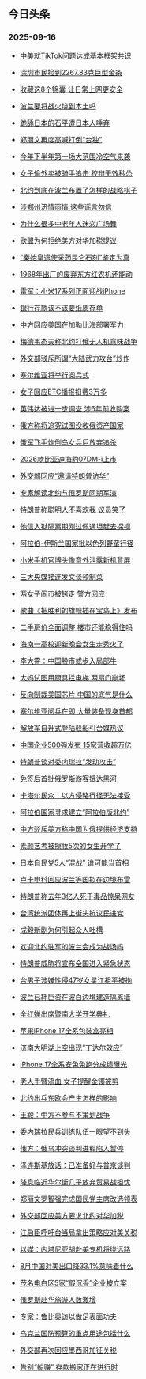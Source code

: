 ## 今日头条 
### 2025-09-16

+ [中美就TikTok问题达成基本框架共识](https://www.toutiao.com/trending/7550335615154261514/?category_name=topic_innerflow&event_type=hot_board&log_pb=%257B%2522category_name%2522%253A%2522topic_innerflow%2522%252C%2522cluster_type%2522%253A%25225%2522%252C%2522enter_from%2522%253A%2522click_category%2522%252C%2522entrance_hotspot%2522%253A%2522outside%2522%252C%2522event_type%2522%253A%2522hot_board%2522%252C%2522hot_board_cluster_id%2522%253A%25227550335615154261514%2522%252C%2522hot_board_impr_id%2522%253A%252220250916001314B1E47F5D09268076398B%2522%252C%2522jump_page%2522%253A%2522hot_board_page%2522%252C%2522location%2522%253A%2522news_hot_card%2522%252C%2522page_location%2522%253A%2522hot_board_page%2522%252C%2522source%2522%253A%2522trending_tab%2522%252C%2522style_id%2522%253A%252240132%2522%252C%2522title%2522%253A%2522%25E4%25B8%25AD%25E7%25BE%258E%25E5%25B0%25B1TikTok%25E9%2597%25AE%25E9%25A2%2598%25E8%25BE%25BE%25E6%2588%2590%25E5%259F%25BA%25E6%259C%25AC%25E6%25A1%2586%25E6%259E%25B6%25E5%2585%25B1%25E8%25AF%2586%2522%257D&rank=&style_id=40132&topic_id=7550335615154261514)

+ [深圳市民捡到2267.83克巨型金条](https://www.toutiao.com/trending/7550215595548196883/?category_name=topic_innerflow&event_type=hot_board&log_pb=%257B%2522category_name%2522%253A%2522topic_innerflow%2522%252C%2522cluster_type%2522%253A%25226%2522%252C%2522enter_from%2522%253A%2522click_category%2522%252C%2522entrance_hotspot%2522%253A%2522outside%2522%252C%2522event_type%2522%253A%2522hot_board%2522%252C%2522hot_board_cluster_id%2522%253A%25227550215595548196883%2522%252C%2522hot_board_impr_id%2522%253A%252220250916001314B1E47F5D09268076398B%2522%252C%2522jump_page%2522%253A%2522hot_board_page%2522%252C%2522location%2522%253A%2522news_hot_card%2522%252C%2522page_location%2522%253A%2522hot_board_page%2522%252C%2522source%2522%253A%2522trending_tab%2522%252C%2522style_id%2522%253A%252240132%2522%252C%2522title%2522%253A%2522%25E6%25B7%25B1%25E5%259C%25B3%25E5%25B8%2582%25E6%25B0%2591%25E6%258D%25A1%25E5%2588%25B02267.83%25E5%2585%258B%25E5%25B7%25A8%25E5%259E%258B%25E9%2587%2591%25E6%259D%25A1%2522%257D&rank=&style_id=40132&topic_id=7550215595548196883)

+ [收藏这8个锦囊 让日常上网更安全](https://www.toutiao.com/article/7550123627295801871)

+ [波兰要将战火烧到本土吗](https://www.toutiao.com/trending/7550224093711175211/?category_name=topic_innerflow&event_type=hot_board&log_pb=%257B%2522category_name%2522%253A%2522topic_innerflow%2522%252C%2522cluster_type%2522%253A%252213%2522%252C%2522enter_from%2522%253A%2522click_category%2522%252C%2522entrance_hotspot%2522%253A%2522outside%2522%252C%2522event_type%2522%253A%2522hot_board%2522%252C%2522hot_board_cluster_id%2522%253A%25227550224093711175211%2522%252C%2522hot_board_impr_id%2522%253A%252220250916001314B1E47F5D09268076398B%2522%252C%2522jump_page%2522%253A%2522hot_board_page%2522%252C%2522location%2522%253A%2522news_hot_card%2522%252C%2522page_location%2522%253A%2522hot_board_page%2522%252C%2522source%2522%253A%2522trending_tab%2522%252C%2522style_id%2522%253A%252240132%2522%252C%2522title%2522%253A%2522%25E6%25B3%25A2%25E5%2585%25B0%25E8%25A6%2581%25E5%25B0%2586%25E6%2588%2598%25E7%2581%25AB%25E7%2583%25A7%25E5%2588%25B0%25E6%259C%25AC%25E5%259C%259F%25E5%2590%2597%2522%257D&rank=&style_id=40132&topic_id=7550224093711175211)

+ [跪舔日本的石平遭日本人唾弃](https://www.toutiao.com/trending/7549197291283054619/?category_name=topic_innerflow&event_type=hot_board&log_pb=%257B%2522category_name%2522%253A%2522topic_innerflow%2522%252C%2522cluster_type%2522%253A%25229%2522%252C%2522enter_from%2522%253A%2522click_category%2522%252C%2522entrance_hotspot%2522%253A%2522outside%2522%252C%2522event_type%2522%253A%2522hot_board%2522%252C%2522hot_board_cluster_id%2522%253A%25227549197291283054619%2522%252C%2522hot_board_impr_id%2522%253A%252220250916001314B1E47F5D09268076398B%2522%252C%2522jump_page%2522%253A%2522hot_board_page%2522%252C%2522location%2522%253A%2522news_hot_card%2522%252C%2522page_location%2522%253A%2522hot_board_page%2522%252C%2522source%2522%253A%2522trending_tab%2522%252C%2522style_id%2522%253A%252240132%2522%252C%2522title%2522%253A%2522%25E8%25B7%25AA%25E8%2588%2594%25E6%2597%25A5%25E6%259C%25AC%25E7%259A%2584%25E7%259F%25B3%25E5%25B9%25B3%25E9%2581%25AD%25E6%2597%25A5%25E6%259C%25AC%25E4%25BA%25BA%25E5%2594%25BE%25E5%25BC%2583%2522%257D&rank=&style_id=40132&topic_id=7549197291283054619)

+ [郑丽文再度高喊打倒“台独”](https://www.toutiao.com/trending/7549678454002843684/?category_name=topic_innerflow&event_type=hot_board&log_pb=%257B%2522category_name%2522%253A%2522topic_innerflow%2522%252C%2522cluster_type%2522%253A%25226%2522%252C%2522enter_from%2522%253A%2522click_category%2522%252C%2522entrance_hotspot%2522%253A%2522outside%2522%252C%2522event_type%2522%253A%2522hot_board%2522%252C%2522hot_board_cluster_id%2522%253A%25227549678454002843684%2522%252C%2522hot_board_impr_id%2522%253A%252220250916001314B1E47F5D09268076398B%2522%252C%2522jump_page%2522%253A%2522hot_board_page%2522%252C%2522location%2522%253A%2522news_hot_card%2522%252C%2522page_location%2522%253A%2522hot_board_page%2522%252C%2522source%2522%253A%2522trending_tab%2522%252C%2522style_id%2522%253A%252240132%2522%252C%2522title%2522%253A%2522%25E9%2583%2591%25E4%25B8%25BD%25E6%2596%2587%25E5%2586%258D%25E5%25BA%25A6%25E9%25AB%2598%25E5%2596%258A%25E6%2589%2593%25E5%2580%2592%25E2%2580%259C%25E5%258F%25B0%25E7%258B%25AC%25E2%2580%259D%2522%257D&rank=&style_id=40132&topic_id=7549678454002843684)

+ [今年下半年第一场大范围冷空气来袭](https://www.toutiao.com/trending/7550139283852509227/?category_name=topic_innerflow&event_type=hot_board&log_pb=%257B%2522category_name%2522%253A%2522topic_innerflow%2522%252C%2522cluster_type%2522%253A%25226%2522%252C%2522enter_from%2522%253A%2522click_category%2522%252C%2522entrance_hotspot%2522%253A%2522outside%2522%252C%2522event_type%2522%253A%2522hot_board%2522%252C%2522hot_board_cluster_id%2522%253A%25227550139283852509227%2522%252C%2522hot_board_impr_id%2522%253A%252220250916001314B1E47F5D09268076398B%2522%252C%2522jump_page%2522%253A%2522hot_board_page%2522%252C%2522location%2522%253A%2522news_hot_card%2522%252C%2522page_location%2522%253A%2522hot_board_page%2522%252C%2522source%2522%253A%2522trending_tab%2522%252C%2522style_id%2522%253A%252240132%2522%252C%2522title%2522%253A%2522%25E4%25BB%258A%25E5%25B9%25B4%25E4%25B8%258B%25E5%258D%258A%25E5%25B9%25B4%25E7%25AC%25AC%25E4%25B8%2580%25E5%259C%25BA%25E5%25A4%25A7%25E8%258C%2583%25E5%259B%25B4%25E5%2586%25B7%25E7%25A9%25BA%25E6%25B0%2594%25E6%259D%25A5%25E8%25A2%25AD%2522%257D&rank=&style_id=40132&topic_id=7550139283852509227)

+ [女子偷外卖被骑手追击 狡辩无效秒怂](https://www.toutiao.com/trending/7549694953115451430/?category_name=topic_innerflow&event_type=hot_board&log_pb=%257B%2522category_name%2522%253A%2522topic_innerflow%2522%252C%2522cluster_type%2522%253A%25226%2522%252C%2522enter_from%2522%253A%2522click_category%2522%252C%2522entrance_hotspot%2522%253A%2522outside%2522%252C%2522event_type%2522%253A%2522hot_board%2522%252C%2522hot_board_cluster_id%2522%253A%25227549694953115451430%2522%252C%2522hot_board_impr_id%2522%253A%252220250916001314B1E47F5D09268076398B%2522%252C%2522jump_page%2522%253A%2522hot_board_page%2522%252C%2522location%2522%253A%2522news_hot_card%2522%252C%2522page_location%2522%253A%2522hot_board_page%2522%252C%2522source%2522%253A%2522trending_tab%2522%252C%2522style_id%2522%253A%252240132%2522%252C%2522title%2522%253A%2522%25E5%25A5%25B3%25E5%25AD%2590%25E5%2581%25B7%25E5%25A4%2596%25E5%258D%2596%25E8%25A2%25AB%25E9%25AA%2591%25E6%2589%258B%25E8%25BF%25BD%25E5%2587%25BB%2B%25E7%258B%25A1%25E8%25BE%25A9%25E6%2597%25A0%25E6%2595%2588%25E7%25A7%2592%25E6%2580%2582%2522%257D&rank=&style_id=40132&topic_id=7549694953115451430)

+ [北约到底在波兰布置了怎样的战略棋子](https://www.toutiao.com/trending/7550278491850182171/?category_name=topic_innerflow&event_type=hot_board&log_pb=%257B%2522category_name%2522%253A%2522topic_innerflow%2522%252C%2522cluster_type%2522%253A%252213%2522%252C%2522enter_from%2522%253A%2522click_category%2522%252C%2522entrance_hotspot%2522%253A%2522outside%2522%252C%2522event_type%2522%253A%2522hot_board%2522%252C%2522hot_board_cluster_id%2522%253A%25227550278491850182171%2522%252C%2522hot_board_impr_id%2522%253A%252220250916001314B1E47F5D09268076398B%2522%252C%2522jump_page%2522%253A%2522hot_board_page%2522%252C%2522location%2522%253A%2522news_hot_card%2522%252C%2522page_location%2522%253A%2522hot_board_page%2522%252C%2522source%2522%253A%2522trending_tab%2522%252C%2522style_id%2522%253A%252240132%2522%252C%2522title%2522%253A%2522%25E5%258C%2597%25E7%25BA%25A6%25E5%2588%25B0%25E5%25BA%2595%25E5%259C%25A8%25E6%25B3%25A2%25E5%2585%25B0%25E5%25B8%2583%25E7%25BD%25AE%25E4%25BA%2586%25E6%2580%258E%25E6%25A0%25B7%25E7%259A%2584%25E6%2588%2598%25E7%2595%25A5%25E6%25A3%258B%25E5%25AD%2590%2522%257D&rank=&style_id=40132&topic_id=7550278491850182171)

+ [涉郑州汛情雨情 这些谣言勿信](https://www.toutiao.com/trending/7550254422077541939/?category_name=topic_innerflow&event_type=hot_board&log_pb=%257B%2522category_name%2522%253A%2522topic_innerflow%2522%252C%2522cluster_type%2522%253A%25222%2522%252C%2522enter_from%2522%253A%2522click_category%2522%252C%2522entrance_hotspot%2522%253A%2522outside%2522%252C%2522event_type%2522%253A%2522hot_board%2522%252C%2522hot_board_cluster_id%2522%253A%25227550254422077541939%2522%252C%2522hot_board_impr_id%2522%253A%252220250916001314B1E47F5D09268076398B%2522%252C%2522jump_page%2522%253A%2522hot_board_page%2522%252C%2522location%2522%253A%2522news_hot_card%2522%252C%2522page_location%2522%253A%2522hot_board_page%2522%252C%2522source%2522%253A%2522trending_tab%2522%252C%2522style_id%2522%253A%252240132%2522%252C%2522title%2522%253A%2522%25E6%25B6%2589%25E9%2583%2591%25E5%25B7%259E%25E6%25B1%259B%25E6%2583%2585%25E9%259B%25A8%25E6%2583%2585%2B%25E8%25BF%2599%25E4%25BA%259B%25E8%25B0%25A3%25E8%25A8%2580%25E5%258B%25BF%25E4%25BF%25A1%2522%257D&rank=&style_id=40132&topic_id=7550254422077541939)

+ [为什么很多中老年人迷恋广场舞](https://www.toutiao.com/trending/7549988643755409451/?category_name=topic_innerflow&event_type=hot_board&log_pb=%257B%2522category_name%2522%253A%2522topic_innerflow%2522%252C%2522cluster_type%2522%253A%252210%2522%252C%2522enter_from%2522%253A%2522click_category%2522%252C%2522entrance_hotspot%2522%253A%2522outside%2522%252C%2522event_type%2522%253A%2522hot_board%2522%252C%2522hot_board_cluster_id%2522%253A%25227549988643755409451%2522%252C%2522hot_board_impr_id%2522%253A%252220250916001314B1E47F5D09268076398B%2522%252C%2522jump_page%2522%253A%2522hot_board_page%2522%252C%2522location%2522%253A%2522news_hot_card%2522%252C%2522page_location%2522%253A%2522hot_board_page%2522%252C%2522source%2522%253A%2522trending_tab%2522%252C%2522style_id%2522%253A%252240132%2522%252C%2522title%2522%253A%2522%25E4%25B8%25BA%25E4%25BB%2580%25E4%25B9%2588%25E5%25BE%2588%25E5%25A4%259A%25E4%25B8%25AD%25E8%2580%2581%25E5%25B9%25B4%25E4%25BA%25BA%25E8%25BF%25B7%25E6%2581%258B%25E5%25B9%25BF%25E5%259C%25BA%25E8%2588%259E%2522%257D&rank=&style_id=40132&topic_id=7549988643755409451)

+ [欧盟为何拒绝美方对华加税提议](https://www.toutiao.com/trending/7550211525953195556/?category_name=topic_innerflow&event_type=hot_board&log_pb=%257B%2522category_name%2522%253A%2522topic_innerflow%2522%252C%2522cluster_type%2522%253A%252213%2522%252C%2522enter_from%2522%253A%2522click_category%2522%252C%2522entrance_hotspot%2522%253A%2522outside%2522%252C%2522event_type%2522%253A%2522hot_board%2522%252C%2522hot_board_cluster_id%2522%253A%25227550211525953195556%2522%252C%2522hot_board_impr_id%2522%253A%252220250916001314B1E47F5D09268076398B%2522%252C%2522jump_page%2522%253A%2522hot_board_page%2522%252C%2522location%2522%253A%2522news_hot_card%2522%252C%2522page_location%2522%253A%2522hot_board_page%2522%252C%2522source%2522%253A%2522trending_tab%2522%252C%2522style_id%2522%253A%252240132%2522%252C%2522title%2522%253A%2522%25E6%25AC%25A7%25E7%259B%259F%25E4%25B8%25BA%25E4%25BD%2595%25E6%258B%2592%25E7%25BB%259D%25E7%25BE%258E%25E6%2596%25B9%25E5%25AF%25B9%25E5%258D%258E%25E5%258A%25A0%25E7%25A8%258E%25E6%258F%2590%25E8%25AE%25AE%2522%257D&rank=&style_id=40132&topic_id=7550211525953195556)

+ [“秦始皇遣使采药昆仑石刻”鉴定为真](https://www.toutiao.com/trending/7549778184934473747/?category_name=topic_innerflow&event_type=hot_board&log_pb=%257B%2522category_name%2522%253A%2522topic_innerflow%2522%252C%2522cluster_type%2522%253A%25229%2522%252C%2522enter_from%2522%253A%2522click_category%2522%252C%2522entrance_hotspot%2522%253A%2522outside%2522%252C%2522event_type%2522%253A%2522hot_board%2522%252C%2522hot_board_cluster_id%2522%253A%25227549778184934473747%2522%252C%2522hot_board_impr_id%2522%253A%252220250916001314B1E47F5D09268076398B%2522%252C%2522jump_page%2522%253A%2522hot_board_page%2522%252C%2522location%2522%253A%2522news_hot_card%2522%252C%2522page_location%2522%253A%2522hot_board_page%2522%252C%2522source%2522%253A%2522trending_tab%2522%252C%2522style_id%2522%253A%252240132%2522%252C%2522title%2522%253A%2522%25E2%2580%259C%25E7%25A7%25A6%25E5%25A7%258B%25E7%259A%2587%25E9%2581%25A3%25E4%25BD%25BF%25E9%2587%2587%25E8%258D%25AF%25E6%2598%2586%25E4%25BB%2591%25E7%259F%25B3%25E5%2588%25BB%25E2%2580%259D%25E9%2589%25B4%25E5%25AE%259A%25E4%25B8%25BA%25E7%259C%259F%2522%257D&rank=&style_id=40132&topic_id=7549778184934473747)

+ [1968年出厂的废弃东方红农机还能动](https://www.toutiao.com/trending/7550214266419724324/?category_name=topic_innerflow&event_type=hot_board&log_pb=%257B%2522category_name%2522%253A%2522topic_innerflow%2522%252C%2522cluster_type%2522%253A%25226%2522%252C%2522enter_from%2522%253A%2522click_category%2522%252C%2522entrance_hotspot%2522%253A%2522outside%2522%252C%2522event_type%2522%253A%2522hot_board%2522%252C%2522hot_board_cluster_id%2522%253A%25227550214266419724324%2522%252C%2522hot_board_impr_id%2522%253A%252220250916001314B1E47F5D09268076398B%2522%252C%2522jump_page%2522%253A%2522hot_board_page%2522%252C%2522location%2522%253A%2522news_hot_card%2522%252C%2522page_location%2522%253A%2522hot_board_page%2522%252C%2522source%2522%253A%2522trending_tab%2522%252C%2522style_id%2522%253A%252240132%2522%252C%2522title%2522%253A%25221968%25E5%25B9%25B4%25E5%2587%25BA%25E5%258E%2582%25E7%259A%2584%25E5%25BA%259F%25E5%25BC%2583%25E4%25B8%259C%25E6%2596%25B9%25E7%25BA%25A2%25E5%2586%259C%25E6%259C%25BA%25E8%25BF%2598%25E8%2583%25BD%25E5%258A%25A8%2522%257D&rank=&style_id=40132&topic_id=7550214266419724324)

+ [雷军：小米17系列正面迎战iPhone](https://www.toutiao.com/trending/7550148378173197834/?category_name=topic_innerflow&event_type=hot_board&log_pb=%257B%2522category_name%2522%253A%2522topic_innerflow%2522%252C%2522cluster_type%2522%253A%25222%2522%252C%2522enter_from%2522%253A%2522click_category%2522%252C%2522entrance_hotspot%2522%253A%2522outside%2522%252C%2522event_type%2522%253A%2522hot_board%2522%252C%2522hot_board_cluster_id%2522%253A%25227550148378173197834%2522%252C%2522hot_board_impr_id%2522%253A%252220250916001314B1E47F5D09268076398B%2522%252C%2522jump_page%2522%253A%2522hot_board_page%2522%252C%2522location%2522%253A%2522news_hot_card%2522%252C%2522page_location%2522%253A%2522hot_board_page%2522%252C%2522source%2522%253A%2522trending_tab%2522%252C%2522style_id%2522%253A%252240132%2522%252C%2522title%2522%253A%2522%25E9%259B%25B7%25E5%2586%259B%25EF%25BC%259A%25E5%25B0%258F%25E7%25B1%25B317%25E7%25B3%25BB%25E5%2588%2597%25E6%25AD%25A3%25E9%259D%25A2%25E8%25BF%258E%25E6%2588%2598iPhone%2522%257D&rank=&style_id=40132&topic_id=7550148378173197834)

+ [银行存款该不该要纸质存单](https://www.toutiao.com/trending/7549869399435591722/?category_name=topic_innerflow&event_type=hot_board&log_pb=%257B%2522category_name%2522%253A%2522topic_innerflow%2522%252C%2522cluster_type%2522%253A%252210%2522%252C%2522enter_from%2522%253A%2522click_category%2522%252C%2522entrance_hotspot%2522%253A%2522outside%2522%252C%2522event_type%2522%253A%2522hot_board%2522%252C%2522hot_board_cluster_id%2522%253A%25227549869399435591722%2522%252C%2522hot_board_impr_id%2522%253A%252220250916001314B1E47F5D09268076398B%2522%252C%2522jump_page%2522%253A%2522hot_board_page%2522%252C%2522location%2522%253A%2522news_hot_card%2522%252C%2522page_location%2522%253A%2522hot_board_page%2522%252C%2522source%2522%253A%2522trending_tab%2522%252C%2522style_id%2522%253A%252240132%2522%252C%2522title%2522%253A%2522%25E9%2593%25B6%25E8%25A1%258C%25E5%25AD%2598%25E6%25AC%25BE%25E8%25AF%25A5%25E4%25B8%258D%25E8%25AF%25A5%25E8%25A6%2581%25E7%25BA%25B8%25E8%25B4%25A8%25E5%25AD%2598%25E5%258D%2595%2522%257D&rank=&style_id=40132&topic_id=7549869399435591722)

+ [中方回应美国在加勒比海部署军力](https://www.toutiao.com/trending/7549897170255413290/?category_name=topic_innerflow&event_type=hot_board&log_pb=%257B%2522category_name%2522%253A%2522topic_innerflow%2522%252C%2522cluster_type%2522%253A%25220%2522%252C%2522enter_from%2522%253A%2522click_category%2522%252C%2522entrance_hotspot%2522%253A%2522outside%2522%252C%2522event_type%2522%253A%2522hot_board%2522%252C%2522hot_board_cluster_id%2522%253A%25227549897170255413290%2522%252C%2522hot_board_impr_id%2522%253A%252220250916001314B1E47F5D09268076398B%2522%252C%2522jump_page%2522%253A%2522hot_board_page%2522%252C%2522location%2522%253A%2522news_hot_card%2522%252C%2522page_location%2522%253A%2522hot_board_page%2522%252C%2522source%2522%253A%2522trending_tab%2522%252C%2522style_id%2522%253A%252240132%2522%252C%2522title%2522%253A%2522%25E4%25B8%25AD%25E6%2596%25B9%25E5%259B%259E%25E5%25BA%2594%25E7%25BE%258E%25E5%259B%25BD%25E5%259C%25A8%25E5%258A%25A0%25E5%258B%2592%25E6%25AF%2594%25E6%25B5%25B7%25E9%2583%25A8%25E7%25BD%25B2%25E5%2586%259B%25E5%258A%259B%2522%257D&rank=&style_id=40132&topic_id=7549897170255413290)

+ [梅德韦杰夫称北约打俄无人机意味战争](https://www.toutiao.com/trending/7550235982357643306/?category_name=topic_innerflow&event_type=hot_board&log_pb=%257B%2522category_name%2522%253A%2522topic_innerflow%2522%252C%2522cluster_type%2522%253A%25226%2522%252C%2522enter_from%2522%253A%2522click_category%2522%252C%2522entrance_hotspot%2522%253A%2522outside%2522%252C%2522event_type%2522%253A%2522hot_board%2522%252C%2522hot_board_cluster_id%2522%253A%25227550235982357643306%2522%252C%2522hot_board_impr_id%2522%253A%252220250916001314B1E47F5D09268076398B%2522%252C%2522jump_page%2522%253A%2522hot_board_page%2522%252C%2522location%2522%253A%2522news_hot_card%2522%252C%2522page_location%2522%253A%2522hot_board_page%2522%252C%2522source%2522%253A%2522trending_tab%2522%252C%2522style_id%2522%253A%252240132%2522%252C%2522title%2522%253A%2522%25E6%25A2%2585%25E5%25BE%25B7%25E9%259F%25A6%25E6%259D%25B0%25E5%25A4%25AB%25E7%25A7%25B0%25E5%258C%2597%25E7%25BA%25A6%25E6%2589%2593%25E4%25BF%2584%25E6%2597%25A0%25E4%25BA%25BA%25E6%259C%25BA%25E6%2584%258F%25E5%2591%25B3%25E6%2588%2598%25E4%25BA%2589%2522%257D&rank=&style_id=40132&topic_id=7550235982357643306)

+ [外交部驳斥所谓“大陆武力攻台”炒作](https://www.toutiao.com/trending/7549875982656716827/?category_name=topic_innerflow&event_type=hot_board&log_pb=%257B%2522category_name%2522%253A%2522topic_innerflow%2522%252C%2522cluster_type%2522%253A%25220%2522%252C%2522enter_from%2522%253A%2522click_category%2522%252C%2522entrance_hotspot%2522%253A%2522outside%2522%252C%2522event_type%2522%253A%2522hot_board%2522%252C%2522hot_board_cluster_id%2522%253A%25227549875982656716827%2522%252C%2522hot_board_impr_id%2522%253A%252220250916001314B1E47F5D09268076398B%2522%252C%2522jump_page%2522%253A%2522hot_board_page%2522%252C%2522location%2522%253A%2522news_hot_card%2522%252C%2522page_location%2522%253A%2522hot_board_page%2522%252C%2522source%2522%253A%2522trending_tab%2522%252C%2522style_id%2522%253A%252240132%2522%252C%2522title%2522%253A%2522%25E5%25A4%2596%25E4%25BA%25A4%25E9%2583%25A8%25E9%25A9%25B3%25E6%2596%25A5%25E6%2589%2580%25E8%25B0%2593%25E2%2580%259C%25E5%25A4%25A7%25E9%2599%2586%25E6%25AD%25A6%25E5%258A%259B%25E6%2594%25BB%25E5%258F%25B0%25E2%2580%259D%25E7%2582%2592%25E4%25BD%259C%2522%257D&rank=&style_id=40132&topic_id=7549875982656716827)

+ [塞尔维亚将举行阅兵式](https://www.toutiao.com/trending/7549923397896781834/?category_name=topic_innerflow&event_type=hot_board&log_pb=%257B%2522category_name%2522%253A%2522topic_innerflow%2522%252C%2522cluster_type%2522%253A%25226%2522%252C%2522enter_from%2522%253A%2522click_category%2522%252C%2522entrance_hotspot%2522%253A%2522outside%2522%252C%2522event_type%2522%253A%2522hot_board%2522%252C%2522hot_board_cluster_id%2522%253A%25227549923397896781834%2522%252C%2522hot_board_impr_id%2522%253A%252220250916001314B1E47F5D09268076398B%2522%252C%2522jump_page%2522%253A%2522hot_board_page%2522%252C%2522location%2522%253A%2522news_hot_card%2522%252C%2522page_location%2522%253A%2522hot_board_page%2522%252C%2522source%2522%253A%2522trending_tab%2522%252C%2522style_id%2522%253A%252240132%2522%252C%2522title%2522%253A%2522%25E5%25A1%259E%25E5%25B0%2594%25E7%25BB%25B4%25E4%25BA%259A%25E5%25B0%2586%25E4%25B8%25BE%25E8%25A1%258C%25E9%2598%2585%25E5%2585%25B5%25E5%25BC%258F%2522%257D&rank=&style_id=40132&topic_id=7549923397896781834)

+ [女子回应ETC播报扣费3万多](https://www.toutiao.com/trending/7550183973100535851/?category_name=topic_innerflow&event_type=hot_board&log_pb=%257B%2522category_name%2522%253A%2522topic_innerflow%2522%252C%2522cluster_type%2522%253A%25226%2522%252C%2522enter_from%2522%253A%2522click_category%2522%252C%2522entrance_hotspot%2522%253A%2522outside%2522%252C%2522event_type%2522%253A%2522hot_board%2522%252C%2522hot_board_cluster_id%2522%253A%25227550183973100535851%2522%252C%2522hot_board_impr_id%2522%253A%252220250916001314B1E47F5D09268076398B%2522%252C%2522jump_page%2522%253A%2522hot_board_page%2522%252C%2522location%2522%253A%2522news_hot_card%2522%252C%2522page_location%2522%253A%2522hot_board_page%2522%252C%2522source%2522%253A%2522trending_tab%2522%252C%2522style_id%2522%253A%252240132%2522%252C%2522title%2522%253A%2522%25E5%25A5%25B3%25E5%25AD%2590%25E5%259B%259E%25E5%25BA%2594ETC%25E6%2592%25AD%25E6%258A%25A5%25E6%2589%25A3%25E8%25B4%25B93%25E4%25B8%2587%25E5%25A4%259A%2522%257D&rank=&style_id=40132&topic_id=7550183973100535851)

+ [英伟达被进一步调查 涉6年前收购案](https://www.toutiao.com/trending/7550279471123664420/?category_name=topic_innerflow&event_type=hot_board&log_pb=%257B%2522category_name%2522%253A%2522topic_innerflow%2522%252C%2522cluster_type%2522%253A%25225%2522%252C%2522enter_from%2522%253A%2522click_category%2522%252C%2522entrance_hotspot%2522%253A%2522outside%2522%252C%2522event_type%2522%253A%2522hot_board%2522%252C%2522hot_board_cluster_id%2522%253A%25227550279471123664420%2522%252C%2522hot_board_impr_id%2522%253A%252220250916001314B1E47F5D09268076398B%2522%252C%2522jump_page%2522%253A%2522hot_board_page%2522%252C%2522location%2522%253A%2522news_hot_card%2522%252C%2522page_location%2522%253A%2522hot_board_page%2522%252C%2522source%2522%253A%2522trending_tab%2522%252C%2522style_id%2522%253A%252240132%2522%252C%2522title%2522%253A%2522%25E8%258B%25B1%25E4%25BC%259F%25E8%25BE%25BE%25E8%25A2%25AB%25E8%25BF%259B%25E4%25B8%2580%25E6%25AD%25A5%25E8%25B0%2583%25E6%259F%25A5%2B%25E6%25B6%25896%25E5%25B9%25B4%25E5%2589%258D%25E6%2594%25B6%25E8%25B4%25AD%25E6%25A1%2588%2522%257D&rank=&style_id=40132&topic_id=7550279471123664420)

+ [俄方称将追究试图没收俄资产国家](https://www.toutiao.com/trending/7550006183148060713/?category_name=topic_innerflow&event_type=hot_board&log_pb=%257B%2522category_name%2522%253A%2522topic_innerflow%2522%252C%2522cluster_type%2522%253A%25226%2522%252C%2522enter_from%2522%253A%2522click_category%2522%252C%2522entrance_hotspot%2522%253A%2522outside%2522%252C%2522event_type%2522%253A%2522hot_board%2522%252C%2522hot_board_cluster_id%2522%253A%25227550006183148060713%2522%252C%2522hot_board_impr_id%2522%253A%252220250916001314B1E47F5D09268076398B%2522%252C%2522jump_page%2522%253A%2522hot_board_page%2522%252C%2522location%2522%253A%2522news_hot_card%2522%252C%2522page_location%2522%253A%2522hot_board_page%2522%252C%2522source%2522%253A%2522trending_tab%2522%252C%2522style_id%2522%253A%252240132%2522%252C%2522title%2522%253A%2522%25E4%25BF%2584%25E6%2596%25B9%25E7%25A7%25B0%25E5%25B0%2586%25E8%25BF%25BD%25E7%25A9%25B6%25E8%25AF%2595%25E5%259B%25BE%25E6%25B2%25A1%25E6%2594%25B6%25E4%25BF%2584%25E8%25B5%2584%25E4%25BA%25A7%25E5%259B%25BD%25E5%25AE%25B6%2522%257D&rank=&style_id=40132&topic_id=7550006183148060713)

+ [俄军飞手炸倒乌女兵后放弃追杀](https://www.toutiao.com/trending/7549890474452025380/?category_name=topic_innerflow&event_type=hot_board&log_pb=%257B%2522category_name%2522%253A%2522topic_innerflow%2522%252C%2522cluster_type%2522%253A%25226%2522%252C%2522enter_from%2522%253A%2522click_category%2522%252C%2522entrance_hotspot%2522%253A%2522outside%2522%252C%2522event_type%2522%253A%2522hot_board%2522%252C%2522hot_board_cluster_id%2522%253A%25227549890474452025380%2522%252C%2522hot_board_impr_id%2522%253A%252220250916001314B1E47F5D09268076398B%2522%252C%2522jump_page%2522%253A%2522hot_board_page%2522%252C%2522location%2522%253A%2522news_hot_card%2522%252C%2522page_location%2522%253A%2522hot_board_page%2522%252C%2522source%2522%253A%2522trending_tab%2522%252C%2522style_id%2522%253A%252240132%2522%252C%2522title%2522%253A%2522%25E4%25BF%2584%25E5%2586%259B%25E9%25A3%259E%25E6%2589%258B%25E7%2582%25B8%25E5%2580%2592%25E4%25B9%258C%25E5%25A5%25B3%25E5%2585%25B5%25E5%2590%258E%25E6%2594%25BE%25E5%25BC%2583%25E8%25BF%25BD%25E6%259D%2580%2522%257D&rank=&style_id=40132&topic_id=7549890474452025380)

+ [2026款比亚迪海豹07DM-i上市](https://www.toutiao.com/trending/7549188093480566826/?category_name=topic_innerflow&event_type=hot_board&log_pb=%257B%2522category_name%2522%253A%2522topic_innerflow%2522%252C%2522cluster_type%2522%253A%25222%2522%252C%2522enter_from%2522%253A%2522click_category%2522%252C%2522entrance_hotspot%2522%253A%2522outside%2522%252C%2522event_type%2522%253A%2522hot_board%2522%252C%2522hot_board_cluster_id%2522%253A%25227549188093480566826%2522%252C%2522hot_board_impr_id%2522%253A%252220250916001314B1E47F5D09268076398B%2522%252C%2522jump_page%2522%253A%2522hot_board_page%2522%252C%2522location%2522%253A%2522news_hot_card%2522%252C%2522page_location%2522%253A%2522hot_board_page%2522%252C%2522source%2522%253A%2522trending_tab%2522%252C%2522style_id%2522%253A%252240132%2522%252C%2522title%2522%253A%25222026%25E6%25AC%25BE%25E6%25AF%2594%25E4%25BA%259A%25E8%25BF%25AA%25E6%25B5%25B7%25E8%25B1%25B907DM-i%25E4%25B8%258A%25E5%25B8%2582%2522%257D&rank=&style_id=40132&topic_id=7549188093480566826)

+ [外交部回应“邀请特朗普访华”](https://www.toutiao.com/trending/7550217870349942803/?category_name=topic_innerflow&event_type=hot_board&log_pb=%257B%2522category_name%2522%253A%2522topic_innerflow%2522%252C%2522cluster_type%2522%253A%25222%2522%252C%2522enter_from%2522%253A%2522click_category%2522%252C%2522entrance_hotspot%2522%253A%2522outside%2522%252C%2522event_type%2522%253A%2522hot_board%2522%252C%2522hot_board_cluster_id%2522%253A%25227550217870349942803%2522%252C%2522hot_board_impr_id%2522%253A%252220250916001314B1E47F5D09268076398B%2522%252C%2522jump_page%2522%253A%2522hot_board_page%2522%252C%2522location%2522%253A%2522news_hot_card%2522%252C%2522page_location%2522%253A%2522hot_board_page%2522%252C%2522source%2522%253A%2522trending_tab%2522%252C%2522style_id%2522%253A%252240132%2522%252C%2522title%2522%253A%2522%25E5%25A4%2596%25E4%25BA%25A4%25E9%2583%25A8%25E5%259B%259E%25E5%25BA%2594%25E2%2580%259C%25E9%2582%2580%25E8%25AF%25B7%25E7%2589%25B9%25E6%259C%2597%25E6%2599%25AE%25E8%25AE%25BF%25E5%258D%258E%25E2%2580%259D%2522%257D&rank=&style_id=40132&topic_id=7550217870349942803)

+ [专家解读北约与俄罗斯同期军演](https://www.toutiao.com/trending/7550113670786105398/?category_name=topic_innerflow&event_type=hot_board&log_pb=%257B%2522category_name%2522%253A%2522topic_innerflow%2522%252C%2522cluster_type%2522%253A%25226%2522%252C%2522enter_from%2522%253A%2522click_category%2522%252C%2522entrance_hotspot%2522%253A%2522outside%2522%252C%2522event_type%2522%253A%2522hot_board%2522%252C%2522hot_board_cluster_id%2522%253A%25227550113670786105398%2522%252C%2522hot_board_impr_id%2522%253A%252220250916001314B1E47F5D09268076398B%2522%252C%2522jump_page%2522%253A%2522hot_board_page%2522%252C%2522location%2522%253A%2522news_hot_card%2522%252C%2522page_location%2522%253A%2522hot_board_page%2522%252C%2522source%2522%253A%2522trending_tab%2522%252C%2522style_id%2522%253A%252240132%2522%252C%2522title%2522%253A%2522%25E4%25B8%2593%25E5%25AE%25B6%25E8%25A7%25A3%25E8%25AF%25BB%25E5%258C%2597%25E7%25BA%25A6%25E4%25B8%258E%25E4%25BF%2584%25E7%25BD%2597%25E6%2596%25AF%25E5%2590%258C%25E6%259C%259F%25E5%2586%259B%25E6%25BC%2594%2522%257D&rank=&style_id=40132&topic_id=7550113670786105398)

+ [特朗普称聪明人不喜欢我 议员笑了](https://www.toutiao.com/trending/7549281700438638642/?category_name=topic_innerflow&event_type=hot_board&log_pb=%257B%2522category_name%2522%253A%2522topic_innerflow%2522%252C%2522cluster_type%2522%253A%25226%2522%252C%2522enter_from%2522%253A%2522click_category%2522%252C%2522entrance_hotspot%2522%253A%2522outside%2522%252C%2522event_type%2522%253A%2522hot_board%2522%252C%2522hot_board_cluster_id%2522%253A%25227549281700438638642%2522%252C%2522hot_board_impr_id%2522%253A%252220250916001314B1E47F5D09268076398B%2522%252C%2522jump_page%2522%253A%2522hot_board_page%2522%252C%2522location%2522%253A%2522news_hot_card%2522%252C%2522page_location%2522%253A%2522hot_board_page%2522%252C%2522source%2522%253A%2522trending_tab%2522%252C%2522style_id%2522%253A%252240132%2522%252C%2522title%2522%253A%2522%25E7%2589%25B9%25E6%259C%2597%25E6%2599%25AE%25E7%25A7%25B0%25E8%2581%25AA%25E6%2598%258E%25E4%25BA%25BA%25E4%25B8%258D%25E5%2596%259C%25E6%25AC%25A2%25E6%2588%2591%2B%25E8%25AE%25AE%25E5%2591%2598%25E7%25AC%2591%25E4%25BA%2586%2522%257D&rank=&style_id=40132&topic_id=7549281700438638642)

+ [他信入狱隔离期刚过佩通坦赶去探视](https://www.toutiao.com/trending/7549876125003251738/?category_name=topic_innerflow&event_type=hot_board&log_pb=%257B%2522category_name%2522%253A%2522topic_innerflow%2522%252C%2522cluster_type%2522%253A%25226%2522%252C%2522enter_from%2522%253A%2522click_category%2522%252C%2522entrance_hotspot%2522%253A%2522outside%2522%252C%2522event_type%2522%253A%2522hot_board%2522%252C%2522hot_board_cluster_id%2522%253A%25227549876125003251738%2522%252C%2522hot_board_impr_id%2522%253A%252220250916001314B1E47F5D09268076398B%2522%252C%2522jump_page%2522%253A%2522hot_board_page%2522%252C%2522location%2522%253A%2522news_hot_card%2522%252C%2522page_location%2522%253A%2522hot_board_page%2522%252C%2522source%2522%253A%2522trending_tab%2522%252C%2522style_id%2522%253A%252240132%2522%252C%2522title%2522%253A%2522%25E4%25BB%2596%25E4%25BF%25A1%25E5%2585%25A5%25E7%258B%25B1%25E9%259A%2594%25E7%25A6%25BB%25E6%259C%259F%25E5%2588%259A%25E8%25BF%2587%25E4%25BD%25A9%25E9%2580%259A%25E5%259D%25A6%25E8%25B5%25B6%25E5%258E%25BB%25E6%258E%25A2%25E8%25A7%2586%2522%257D&rank=&style_id=40132&topic_id=7549876125003251738)

+ [阿拉伯-伊斯兰国家批以色列野蛮行径](https://www.toutiao.com/trending/7549416434955796523/?category_name=topic_innerflow&event_type=hot_board&log_pb=%257B%2522category_name%2522%253A%2522topic_innerflow%2522%252C%2522cluster_type%2522%253A%25226%2522%252C%2522enter_from%2522%253A%2522click_category%2522%252C%2522entrance_hotspot%2522%253A%2522outside%2522%252C%2522event_type%2522%253A%2522hot_board%2522%252C%2522hot_board_cluster_id%2522%253A%25227549416434955796523%2522%252C%2522hot_board_impr_id%2522%253A%252220250916001314B1E47F5D09268076398B%2522%252C%2522jump_page%2522%253A%2522hot_board_page%2522%252C%2522location%2522%253A%2522news_hot_card%2522%252C%2522page_location%2522%253A%2522hot_board_page%2522%252C%2522source%2522%253A%2522trending_tab%2522%252C%2522style_id%2522%253A%252240132%2522%252C%2522title%2522%253A%2522%25E9%2598%25BF%25E6%258B%2589%25E4%25BC%25AF-%25E4%25BC%258A%25E6%2596%25AF%25E5%2585%25B0%25E5%259B%25BD%25E5%25AE%25B6%25E6%2589%25B9%25E4%25BB%25A5%25E8%2589%25B2%25E5%2588%2597%25E9%2587%258E%25E8%259B%25AE%25E8%25A1%258C%25E5%25BE%2584%2522%257D&rank=&style_id=40132&topic_id=7549416434955796523)

+ [小米手机官博头像意外泄露新机背屏](https://www.toutiao.com/trending/7550199321813352484/?category_name=topic_innerflow&event_type=hot_board&log_pb=%257B%2522category_name%2522%253A%2522topic_innerflow%2522%252C%2522cluster_type%2522%253A%25226%2522%252C%2522enter_from%2522%253A%2522click_category%2522%252C%2522entrance_hotspot%2522%253A%2522outside%2522%252C%2522event_type%2522%253A%2522hot_board%2522%252C%2522hot_board_cluster_id%2522%253A%25227550199321813352484%2522%252C%2522hot_board_impr_id%2522%253A%252220250916001314B1E47F5D09268076398B%2522%252C%2522jump_page%2522%253A%2522hot_board_page%2522%252C%2522location%2522%253A%2522news_hot_card%2522%252C%2522page_location%2522%253A%2522hot_board_page%2522%252C%2522source%2522%253A%2522trending_tab%2522%252C%2522style_id%2522%253A%252240132%2522%252C%2522title%2522%253A%2522%25E5%25B0%258F%25E7%25B1%25B3%25E6%2589%258B%25E6%259C%25BA%25E5%25AE%2598%25E5%258D%259A%25E5%25A4%25B4%25E5%2583%258F%25E6%2584%258F%25E5%25A4%2596%25E6%25B3%2584%25E9%259C%25B2%25E6%2596%25B0%25E6%259C%25BA%25E8%2583%258C%25E5%25B1%258F%2522%257D&rank=&style_id=40132&topic_id=7550199321813352484)

+ [三大央媒接连发文谈预制菜](https://www.toutiao.com/trending/7550136508859026983/?category_name=topic_innerflow&event_type=hot_board&log_pb=%257B%2522category_name%2522%253A%2522topic_innerflow%2522%252C%2522cluster_type%2522%253A%252213%2522%252C%2522enter_from%2522%253A%2522click_category%2522%252C%2522entrance_hotspot%2522%253A%2522outside%2522%252C%2522event_type%2522%253A%2522hot_board%2522%252C%2522hot_board_cluster_id%2522%253A%25227550136508859026983%2522%252C%2522hot_board_impr_id%2522%253A%252220250916001314B1E47F5D09268076398B%2522%252C%2522jump_page%2522%253A%2522hot_board_page%2522%252C%2522location%2522%253A%2522news_hot_card%2522%252C%2522page_location%2522%253A%2522hot_board_page%2522%252C%2522source%2522%253A%2522trending_tab%2522%252C%2522style_id%2522%253A%252240132%2522%252C%2522title%2522%253A%2522%25E4%25B8%2589%25E5%25A4%25A7%25E5%25A4%25AE%25E5%25AA%2592%25E6%258E%25A5%25E8%25BF%259E%25E5%258F%2591%25E6%2596%2587%25E8%25B0%2588%25E9%25A2%2584%25E5%2588%25B6%25E8%258F%259C%2522%257D&rank=&style_id=40132&topic_id=7550136508859026983)

+ [两女子闹市被铐走 警方回应](https://www.toutiao.com/trending/7550175594186358823/?category_name=topic_innerflow&event_type=hot_board&log_pb=%257B%2522category_name%2522%253A%2522topic_innerflow%2522%252C%2522cluster_type%2522%253A%25220%2522%252C%2522enter_from%2522%253A%2522click_category%2522%252C%2522entrance_hotspot%2522%253A%2522outside%2522%252C%2522event_type%2522%253A%2522hot_board%2522%252C%2522hot_board_cluster_id%2522%253A%25227550175594186358823%2522%252C%2522hot_board_impr_id%2522%253A%252220250916001314B1E47F5D09268076398B%2522%252C%2522jump_page%2522%253A%2522hot_board_page%2522%252C%2522location%2522%253A%2522news_hot_card%2522%252C%2522page_location%2522%253A%2522hot_board_page%2522%252C%2522source%2522%253A%2522trending_tab%2522%252C%2522style_id%2522%253A%252240132%2522%252C%2522title%2522%253A%2522%25E4%25B8%25A4%25E5%25A5%25B3%25E5%25AD%2590%25E9%2597%25B9%25E5%25B8%2582%25E8%25A2%25AB%25E9%2593%2590%25E8%25B5%25B0%2B%25E8%25AD%25A6%25E6%2596%25B9%25E5%259B%259E%25E5%25BA%2594%2522%257D&rank=&style_id=40132&topic_id=7550175594186358823)

+ [歌曲《把胜利的旗帜插在宝岛上》发布](https://www.toutiao.com/trending/7549887860837531667/?category_name=topic_innerflow&event_type=hot_board&log_pb=%257B%2522category_name%2522%253A%2522topic_innerflow%2522%252C%2522cluster_type%2522%253A%25226%2522%252C%2522enter_from%2522%253A%2522click_category%2522%252C%2522entrance_hotspot%2522%253A%2522outside%2522%252C%2522event_type%2522%253A%2522hot_board%2522%252C%2522hot_board_cluster_id%2522%253A%25227549887860837531667%2522%252C%2522hot_board_impr_id%2522%253A%252220250916001314B1E47F5D09268076398B%2522%252C%2522jump_page%2522%253A%2522hot_board_page%2522%252C%2522location%2522%253A%2522news_hot_card%2522%252C%2522page_location%2522%253A%2522hot_board_page%2522%252C%2522source%2522%253A%2522trending_tab%2522%252C%2522style_id%2522%253A%252240132%2522%252C%2522title%2522%253A%2522%25E6%25AD%258C%25E6%259B%25B2%25E3%2580%258A%25E6%258A%258A%25E8%2583%259C%25E5%2588%25A9%25E7%259A%2584%25E6%2597%2597%25E5%25B8%259C%25E6%258F%2592%25E5%259C%25A8%25E5%25AE%259D%25E5%25B2%259B%25E4%25B8%258A%25E3%2580%258B%25E5%258F%2591%25E5%25B8%2583%2522%257D&rank=&style_id=40132&topic_id=7549887860837531667)

+ [二手房价全面调整 楼市还能稳得住吗](https://www.toutiao.com/trending/7550220567228452362/?category_name=topic_innerflow&event_type=hot_board&log_pb=%257B%2522category_name%2522%253A%2522topic_innerflow%2522%252C%2522cluster_type%2522%253A%252213%2522%252C%2522enter_from%2522%253A%2522click_category%2522%252C%2522entrance_hotspot%2522%253A%2522outside%2522%252C%2522event_type%2522%253A%2522hot_board%2522%252C%2522hot_board_cluster_id%2522%253A%25227550220567228452362%2522%252C%2522hot_board_impr_id%2522%253A%252220250916001314B1E47F5D09268076398B%2522%252C%2522jump_page%2522%253A%2522hot_board_page%2522%252C%2522location%2522%253A%2522news_hot_card%2522%252C%2522page_location%2522%253A%2522hot_board_page%2522%252C%2522source%2522%253A%2522trending_tab%2522%252C%2522style_id%2522%253A%252240132%2522%252C%2522title%2522%253A%2522%25E4%25BA%258C%25E6%2589%258B%25E6%2588%25BF%25E4%25BB%25B7%25E5%2585%25A8%25E9%259D%25A2%25E8%25B0%2583%25E6%2595%25B4%2B%25E6%25A5%25BC%25E5%25B8%2582%25E8%25BF%2598%25E8%2583%25BD%25E7%25A8%25B3%25E5%25BE%2597%25E4%25BD%258F%25E5%2590%2597%2522%257D&rank=&style_id=40132&topic_id=7550220567228452362)

+ [海南一高校迎新晚会女生走秀火了](https://www.toutiao.com/trending/7549509932983615530/?category_name=topic_innerflow&event_type=hot_board&log_pb=%257B%2522category_name%2522%253A%2522topic_innerflow%2522%252C%2522cluster_type%2522%253A%25226%2522%252C%2522enter_from%2522%253A%2522click_category%2522%252C%2522entrance_hotspot%2522%253A%2522outside%2522%252C%2522event_type%2522%253A%2522hot_board%2522%252C%2522hot_board_cluster_id%2522%253A%25227549509932983615530%2522%252C%2522hot_board_impr_id%2522%253A%252220250916001314B1E47F5D09268076398B%2522%252C%2522jump_page%2522%253A%2522hot_board_page%2522%252C%2522location%2522%253A%2522news_hot_card%2522%252C%2522page_location%2522%253A%2522hot_board_page%2522%252C%2522source%2522%253A%2522trending_tab%2522%252C%2522style_id%2522%253A%252240132%2522%252C%2522title%2522%253A%2522%25E6%25B5%25B7%25E5%258D%2597%25E4%25B8%2580%25E9%25AB%2598%25E6%25A0%25A1%25E8%25BF%258E%25E6%2596%25B0%25E6%2599%259A%25E4%25BC%259A%25E5%25A5%25B3%25E7%2594%259F%25E8%25B5%25B0%25E7%25A7%2580%25E7%2581%25AB%25E4%25BA%2586%2522%257D&rank=&style_id=40132&topic_id=7549509932983615530)

+ [李大霄：中国股市或步入局部牛](https://www.toutiao.com/trending/7550280827985219091/?category_name=topic_innerflow&event_type=hot_board&log_pb=%257B%2522category_name%2522%253A%2522topic_innerflow%2522%252C%2522cluster_type%2522%253A%252213%2522%252C%2522enter_from%2522%253A%2522click_category%2522%252C%2522entrance_hotspot%2522%253A%2522outside%2522%252C%2522event_type%2522%253A%2522hot_board%2522%252C%2522hot_board_cluster_id%2522%253A%25227550280827985219091%2522%252C%2522hot_board_impr_id%2522%253A%252220250916001314B1E47F5D09268076398B%2522%252C%2522jump_page%2522%253A%2522hot_board_page%2522%252C%2522location%2522%253A%2522news_hot_card%2522%252C%2522page_location%2522%253A%2522hot_board_page%2522%252C%2522source%2522%253A%2522trending_tab%2522%252C%2522style_id%2522%253A%252240132%2522%252C%2522title%2522%253A%2522%25E6%259D%258E%25E5%25A4%25A7%25E9%259C%2584%25EF%25BC%259A%25E4%25B8%25AD%25E5%259B%25BD%25E8%2582%25A1%25E5%25B8%2582%25E6%2588%2596%25E6%25AD%25A5%25E5%2585%25A5%25E5%25B1%2580%25E9%2583%25A8%25E7%2589%259B%2522%257D&rank=&style_id=40132&topic_id=7550280827985219091)

+ [大妈试图用厨具拦电梯 两扇门崩坏](https://www.toutiao.com/trending/7549602214289883187/?category_name=topic_innerflow&event_type=hot_board&log_pb=%257B%2522category_name%2522%253A%2522topic_innerflow%2522%252C%2522cluster_type%2522%253A%25220%2522%252C%2522enter_from%2522%253A%2522click_category%2522%252C%2522entrance_hotspot%2522%253A%2522outside%2522%252C%2522event_type%2522%253A%2522hot_board%2522%252C%2522hot_board_cluster_id%2522%253A%25227549602214289883187%2522%252C%2522hot_board_impr_id%2522%253A%252220250916001314B1E47F5D09268076398B%2522%252C%2522jump_page%2522%253A%2522hot_board_page%2522%252C%2522location%2522%253A%2522news_hot_card%2522%252C%2522page_location%2522%253A%2522hot_board_page%2522%252C%2522source%2522%253A%2522trending_tab%2522%252C%2522style_id%2522%253A%252240132%2522%252C%2522title%2522%253A%2522%25E5%25A4%25A7%25E5%25A6%2588%25E8%25AF%2595%25E5%259B%25BE%25E7%2594%25A8%25E5%258E%25A8%25E5%2585%25B7%25E6%258B%25A6%25E7%2594%25B5%25E6%25A2%25AF%2B%25E4%25B8%25A4%25E6%2589%2587%25E9%2597%25A8%25E5%25B4%25A9%25E5%259D%258F%2522%257D&rank=&style_id=40132&topic_id=7549602214289883187)

+ [反向制裁美国芯片 中国的底气是什么](https://www.toutiao.com/trending/7550180226819427859/?category_name=topic_innerflow&event_type=hot_board&log_pb=%257B%2522category_name%2522%253A%2522topic_innerflow%2522%252C%2522cluster_type%2522%253A%252213%2522%252C%2522enter_from%2522%253A%2522click_category%2522%252C%2522entrance_hotspot%2522%253A%2522outside%2522%252C%2522event_type%2522%253A%2522hot_board%2522%252C%2522hot_board_cluster_id%2522%253A%25227550180226819427859%2522%252C%2522hot_board_impr_id%2522%253A%252220250916001314B1E47F5D09268076398B%2522%252C%2522jump_page%2522%253A%2522hot_board_page%2522%252C%2522location%2522%253A%2522news_hot_card%2522%252C%2522page_location%2522%253A%2522hot_board_page%2522%252C%2522source%2522%253A%2522trending_tab%2522%252C%2522style_id%2522%253A%252240132%2522%252C%2522title%2522%253A%2522%25E5%258F%258D%25E5%2590%2591%25E5%2588%25B6%25E8%25A3%2581%25E7%25BE%258E%25E5%259B%25BD%25E8%258A%25AF%25E7%2589%2587%2B%25E4%25B8%25AD%25E5%259B%25BD%25E7%259A%2584%25E5%25BA%2595%25E6%25B0%2594%25E6%2598%25AF%25E4%25BB%2580%25E4%25B9%2588%2522%257D&rank=&style_id=40132&topic_id=7550180226819427859)

+ [塞尔维亚阅兵在即 大量装备现身首都](https://www.toutiao.com/trending/7549120773949358107/?category_name=topic_innerflow&event_type=hot_board&log_pb=%257B%2522category_name%2522%253A%2522topic_innerflow%2522%252C%2522cluster_type%2522%253A%25226%2522%252C%2522enter_from%2522%253A%2522click_category%2522%252C%2522entrance_hotspot%2522%253A%2522outside%2522%252C%2522event_type%2522%253A%2522hot_board%2522%252C%2522hot_board_cluster_id%2522%253A%25227549120773949358107%2522%252C%2522hot_board_impr_id%2522%253A%252220250916001314B1E47F5D09268076398B%2522%252C%2522jump_page%2522%253A%2522hot_board_page%2522%252C%2522location%2522%253A%2522news_hot_card%2522%252C%2522page_location%2522%253A%2522hot_board_page%2522%252C%2522source%2522%253A%2522trending_tab%2522%252C%2522style_id%2522%253A%252240132%2522%252C%2522title%2522%253A%2522%25E5%25A1%259E%25E5%25B0%2594%25E7%25BB%25B4%25E4%25BA%259A%25E9%2598%2585%25E5%2585%25B5%25E5%259C%25A8%25E5%258D%25B3%2B%25E5%25A4%25A7%25E9%2587%258F%25E8%25A3%2585%25E5%25A4%2587%25E7%258E%25B0%25E8%25BA%25AB%25E9%25A6%2596%25E9%2583%25BD%2522%257D&rank=&style_id=40132&topic_id=7549120773949358107)

+ [解放军自升式登陆驳船引台媒热议](https://www.toutiao.com/trending/7549723567706947623/?category_name=topic_innerflow&event_type=hot_board&log_pb=%257B%2522category_name%2522%253A%2522topic_innerflow%2522%252C%2522cluster_type%2522%253A%25226%2522%252C%2522enter_from%2522%253A%2522click_category%2522%252C%2522entrance_hotspot%2522%253A%2522outside%2522%252C%2522event_type%2522%253A%2522hot_board%2522%252C%2522hot_board_cluster_id%2522%253A%25227549723567706947623%2522%252C%2522hot_board_impr_id%2522%253A%252220250916001314B1E47F5D09268076398B%2522%252C%2522jump_page%2522%253A%2522hot_board_page%2522%252C%2522location%2522%253A%2522news_hot_card%2522%252C%2522page_location%2522%253A%2522hot_board_page%2522%252C%2522source%2522%253A%2522trending_tab%2522%252C%2522style_id%2522%253A%252240132%2522%252C%2522title%2522%253A%2522%25E8%25A7%25A3%25E6%2594%25BE%25E5%2586%259B%25E8%2587%25AA%25E5%258D%2587%25E5%25BC%258F%25E7%2599%25BB%25E9%2599%2586%25E9%25A9%25B3%25E8%2588%25B9%25E5%25BC%2595%25E5%258F%25B0%25E5%25AA%2592%25E7%2583%25AD%25E8%25AE%25AE%2522%257D&rank=&style_id=40132&topic_id=7549723567706947623)

+ [中国企业500强发布 15家营收超万亿](https://www.toutiao.com/trending/7549394093432930331/?category_name=topic_innerflow&event_type=hot_board&log_pb=%257B%2522category_name%2522%253A%2522topic_innerflow%2522%252C%2522cluster_type%2522%253A%25222%2522%252C%2522enter_from%2522%253A%2522click_category%2522%252C%2522entrance_hotspot%2522%253A%2522outside%2522%252C%2522event_type%2522%253A%2522hot_board%2522%252C%2522hot_board_cluster_id%2522%253A%25227549394093432930331%2522%252C%2522hot_board_impr_id%2522%253A%252220250916001314B1E47F5D09268076398B%2522%252C%2522jump_page%2522%253A%2522hot_board_page%2522%252C%2522location%2522%253A%2522news_hot_card%2522%252C%2522page_location%2522%253A%2522hot_board_page%2522%252C%2522source%2522%253A%2522trending_tab%2522%252C%2522style_id%2522%253A%252240132%2522%252C%2522title%2522%253A%2522%25E4%25B8%25AD%25E5%259B%25BD%25E4%25BC%2581%25E4%25B8%259A500%25E5%25BC%25BA%25E5%258F%2591%25E5%25B8%2583%2B15%25E5%25AE%25B6%25E8%2590%25A5%25E6%2594%25B6%25E8%25B6%2585%25E4%25B8%2587%25E4%25BA%25BF%2522%257D&rank=&style_id=40132&topic_id=7549394093432930331)

+ [特朗普谈对委内瑞拉“发动攻击”](https://www.toutiao.com/trending/7549480966063325223/?category_name=topic_innerflow&event_type=hot_board&log_pb=%257B%2522category_name%2522%253A%2522topic_innerflow%2522%252C%2522cluster_type%2522%253A%25226%2522%252C%2522enter_from%2522%253A%2522click_category%2522%252C%2522entrance_hotspot%2522%253A%2522outside%2522%252C%2522event_type%2522%253A%2522hot_board%2522%252C%2522hot_board_cluster_id%2522%253A%25227549480966063325223%2522%252C%2522hot_board_impr_id%2522%253A%252220250916001314B1E47F5D09268076398B%2522%252C%2522jump_page%2522%253A%2522hot_board_page%2522%252C%2522location%2522%253A%2522news_hot_card%2522%252C%2522page_location%2522%253A%2522hot_board_page%2522%252C%2522source%2522%253A%2522trending_tab%2522%252C%2522style_id%2522%253A%252240132%2522%252C%2522title%2522%253A%2522%25E7%2589%25B9%25E6%259C%2597%25E6%2599%25AE%25E8%25B0%2588%25E5%25AF%25B9%25E5%25A7%2594%25E5%2586%2585%25E7%2591%259E%25E6%258B%2589%25E2%2580%259C%25E5%258F%2591%25E5%258A%25A8%25E6%2594%25BB%25E5%2587%25BB%25E2%2580%259D%2522%257D&rank=&style_id=40132&topic_id=7549480966063325223)

+ [免签后首批俄罗斯游客抵达黑河](https://www.toutiao.com/trending/7549154601409429530/?category_name=topic_innerflow&event_type=hot_board&log_pb=%257B%2522category_name%2522%253A%2522topic_innerflow%2522%252C%2522cluster_type%2522%253A%25226%2522%252C%2522enter_from%2522%253A%2522click_category%2522%252C%2522entrance_hotspot%2522%253A%2522outside%2522%252C%2522event_type%2522%253A%2522hot_board%2522%252C%2522hot_board_cluster_id%2522%253A%25227549154601409429530%2522%252C%2522hot_board_impr_id%2522%253A%252220250916001314B1E47F5D09268076398B%2522%252C%2522jump_page%2522%253A%2522hot_board_page%2522%252C%2522location%2522%253A%2522news_hot_card%2522%252C%2522page_location%2522%253A%2522hot_board_page%2522%252C%2522source%2522%253A%2522trending_tab%2522%252C%2522style_id%2522%253A%252240132%2522%252C%2522title%2522%253A%2522%25E5%2585%258D%25E7%25AD%25BE%25E5%2590%258E%25E9%25A6%2596%25E6%2589%25B9%25E4%25BF%2584%25E7%25BD%2597%25E6%2596%25AF%25E6%25B8%25B8%25E5%25AE%25A2%25E6%258A%25B5%25E8%25BE%25BE%25E9%25BB%2591%25E6%25B2%25B3%2522%257D&rank=&style_id=40132&topic_id=7549154601409429530)

+ [卡塔尔民众：以方侵略行径无法接受](https://www.toutiao.com/trending/7549919939067609115/?category_name=topic_innerflow&event_type=hot_board&log_pb=%257B%2522category_name%2522%253A%2522topic_innerflow%2522%252C%2522cluster_type%2522%253A%25226%2522%252C%2522enter_from%2522%253A%2522click_category%2522%252C%2522entrance_hotspot%2522%253A%2522outside%2522%252C%2522event_type%2522%253A%2522hot_board%2522%252C%2522hot_board_cluster_id%2522%253A%25227549919939067609115%2522%252C%2522hot_board_impr_id%2522%253A%252220250916001314B1E47F5D09268076398B%2522%252C%2522jump_page%2522%253A%2522hot_board_page%2522%252C%2522location%2522%253A%2522news_hot_card%2522%252C%2522page_location%2522%253A%2522hot_board_page%2522%252C%2522source%2522%253A%2522trending_tab%2522%252C%2522style_id%2522%253A%252240132%2522%252C%2522title%2522%253A%2522%25E5%258D%25A1%25E5%25A1%2594%25E5%25B0%2594%25E6%25B0%2591%25E4%25BC%2597%25EF%25BC%259A%25E4%25BB%25A5%25E6%2596%25B9%25E4%25BE%25B5%25E7%2595%25A5%25E8%25A1%258C%25E5%25BE%2584%25E6%2597%25A0%25E6%25B3%2595%25E6%258E%25A5%25E5%258F%2597%2522%257D&rank=&style_id=40132&topic_id=7549919939067609115)

+ [阿拉伯国家寻求建立“阿拉伯版北约”](https://www.toutiao.com/trending/7549970882459140135/?category_name=topic_innerflow&event_type=hot_board&log_pb=%257B%2522category_name%2522%253A%2522topic_innerflow%2522%252C%2522cluster_type%2522%253A%25226%2522%252C%2522enter_from%2522%253A%2522click_category%2522%252C%2522entrance_hotspot%2522%253A%2522outside%2522%252C%2522event_type%2522%253A%2522hot_board%2522%252C%2522hot_board_cluster_id%2522%253A%25227549970882459140135%2522%252C%2522hot_board_impr_id%2522%253A%252220250916001314B1E47F5D09268076398B%2522%252C%2522jump_page%2522%253A%2522hot_board_page%2522%252C%2522location%2522%253A%2522news_hot_card%2522%252C%2522page_location%2522%253A%2522hot_board_page%2522%252C%2522source%2522%253A%2522trending_tab%2522%252C%2522style_id%2522%253A%252240132%2522%252C%2522title%2522%253A%2522%25E9%2598%25BF%25E6%258B%2589%25E4%25BC%25AF%25E5%259B%25BD%25E5%25AE%25B6%25E5%25AF%25BB%25E6%25B1%2582%25E5%25BB%25BA%25E7%25AB%258B%25E2%2580%259C%25E9%2598%25BF%25E6%258B%2589%25E4%25BC%25AF%25E7%2589%2588%25E5%258C%2597%25E7%25BA%25A6%25E2%2580%259D%2522%257D&rank=&style_id=40132&topic_id=7549970882459140135)

+ [中方驳斥美方称中国为俄提供经济支持](https://www.toutiao.com/trending/7549716168941240366/?category_name=topic_innerflow&event_type=hot_board&log_pb=%257B%2522category_name%2522%253A%2522topic_innerflow%2522%252C%2522cluster_type%2522%253A%25226%2522%252C%2522enter_from%2522%253A%2522click_category%2522%252C%2522entrance_hotspot%2522%253A%2522outside%2522%252C%2522event_type%2522%253A%2522hot_board%2522%252C%2522hot_board_cluster_id%2522%253A%25227549716168941240366%2522%252C%2522hot_board_impr_id%2522%253A%252220250916001314B1E47F5D09268076398B%2522%252C%2522jump_page%2522%253A%2522hot_board_page%2522%252C%2522location%2522%253A%2522news_hot_card%2522%252C%2522page_location%2522%253A%2522hot_board_page%2522%252C%2522source%2522%253A%2522trending_tab%2522%252C%2522style_id%2522%253A%252240132%2522%252C%2522title%2522%253A%2522%25E4%25B8%25AD%25E6%2596%25B9%25E9%25A9%25B3%25E6%2596%25A5%25E7%25BE%258E%25E6%2596%25B9%25E7%25A7%25B0%25E4%25B8%25AD%25E5%259B%25BD%25E4%25B8%25BA%25E4%25BF%2584%25E6%258F%2590%25E4%25BE%259B%25E7%25BB%258F%25E6%25B5%258E%25E6%2594%25AF%25E6%258C%2581%2522%257D&rank=&style_id=40132&topic_id=7549716168941240366)

+ [素颜艺考被擦妆5次的女生开学了](https://www.toutiao.com/trending/7550177004261212223/?category_name=topic_innerflow&event_type=hot_board&log_pb=%257B%2522category_name%2522%253A%2522topic_innerflow%2522%252C%2522cluster_type%2522%253A%25226%2522%252C%2522enter_from%2522%253A%2522click_category%2522%252C%2522entrance_hotspot%2522%253A%2522outside%2522%252C%2522event_type%2522%253A%2522hot_board%2522%252C%2522hot_board_cluster_id%2522%253A%25227550177004261212223%2522%252C%2522hot_board_impr_id%2522%253A%252220250916001314B1E47F5D09268076398B%2522%252C%2522jump_page%2522%253A%2522hot_board_page%2522%252C%2522location%2522%253A%2522news_hot_card%2522%252C%2522page_location%2522%253A%2522hot_board_page%2522%252C%2522source%2522%253A%2522trending_tab%2522%252C%2522style_id%2522%253A%252240132%2522%252C%2522title%2522%253A%2522%25E7%25B4%25A0%25E9%25A2%259C%25E8%2589%25BA%25E8%2580%2583%25E8%25A2%25AB%25E6%2593%25A6%25E5%25A6%25865%25E6%25AC%25A1%25E7%259A%2584%25E5%25A5%25B3%25E7%2594%259F%25E5%25BC%2580%25E5%25AD%25A6%25E4%25BA%2586%2522%257D&rank=&style_id=40132&topic_id=7550177004261212223)

+ [日本自民党5人“混战” 谁可能当首相](https://www.toutiao.com/trending/7549454202498531347/?category_name=topic_innerflow&event_type=hot_board&log_pb=%257B%2522category_name%2522%253A%2522topic_innerflow%2522%252C%2522cluster_type%2522%253A%25220%2522%252C%2522enter_from%2522%253A%2522click_category%2522%252C%2522entrance_hotspot%2522%253A%2522outside%2522%252C%2522event_type%2522%253A%2522hot_board%2522%252C%2522hot_board_cluster_id%2522%253A%25227549454202498531347%2522%252C%2522hot_board_impr_id%2522%253A%252220250916001314B1E47F5D09268076398B%2522%252C%2522jump_page%2522%253A%2522hot_board_page%2522%252C%2522location%2522%253A%2522news_hot_card%2522%252C%2522page_location%2522%253A%2522hot_board_page%2522%252C%2522source%2522%253A%2522trending_tab%2522%252C%2522style_id%2522%253A%252240132%2522%252C%2522title%2522%253A%2522%25E6%2597%25A5%25E6%259C%25AC%25E8%2587%25AA%25E6%25B0%2591%25E5%2585%259A5%25E4%25BA%25BA%25E2%2580%259C%25E6%25B7%25B7%25E6%2588%2598%25E2%2580%259D%2B%25E8%25B0%2581%25E5%258F%25AF%25E8%2583%25BD%25E5%25BD%2593%25E9%25A6%2596%25E7%259B%25B8%2522%257D&rank=&style_id=40132&topic_id=7549454202498531347)

+ [卢卡申科回应波兰等国拟在边境布雷](https://www.toutiao.com/trending/7550141862502514729/?category_name=topic_innerflow&event_type=hot_board&log_pb=%257B%2522category_name%2522%253A%2522topic_innerflow%2522%252C%2522cluster_type%2522%253A%25226%2522%252C%2522enter_from%2522%253A%2522click_category%2522%252C%2522entrance_hotspot%2522%253A%2522outside%2522%252C%2522event_type%2522%253A%2522hot_board%2522%252C%2522hot_board_cluster_id%2522%253A%25227550141862502514729%2522%252C%2522hot_board_impr_id%2522%253A%252220250916001314B1E47F5D09268076398B%2522%252C%2522jump_page%2522%253A%2522hot_board_page%2522%252C%2522location%2522%253A%2522news_hot_card%2522%252C%2522page_location%2522%253A%2522hot_board_page%2522%252C%2522source%2522%253A%2522trending_tab%2522%252C%2522style_id%2522%253A%252240132%2522%252C%2522title%2522%253A%2522%25E5%258D%25A2%25E5%258D%25A1%25E7%2594%25B3%25E7%25A7%2591%25E5%259B%259E%25E5%25BA%2594%25E6%25B3%25A2%25E5%2585%25B0%25E7%25AD%2589%25E5%259B%25BD%25E6%258B%259F%25E5%259C%25A8%25E8%25BE%25B9%25E5%25A2%2583%25E5%25B8%2583%25E9%259B%25B7%2522%257D&rank=&style_id=40132&topic_id=7550141862502514729)

+ [特朗普称去年3亿人死于毒品惊呆网友](https://www.toutiao.com/trending/7550243317787836457/?category_name=topic_innerflow&event_type=hot_board&log_pb=%257B%2522category_name%2522%253A%2522topic_innerflow%2522%252C%2522cluster_type%2522%253A%25220%2522%252C%2522enter_from%2522%253A%2522click_category%2522%252C%2522entrance_hotspot%2522%253A%2522outside%2522%252C%2522event_type%2522%253A%2522hot_board%2522%252C%2522hot_board_cluster_id%2522%253A%25227550243317787836457%2522%252C%2522hot_board_impr_id%2522%253A%2522202509160109311A68BFBE8AC11800F03C%2522%252C%2522jump_page%2522%253A%2522hot_board_page%2522%252C%2522location%2522%253A%2522news_hot_card%2522%252C%2522page_location%2522%253A%2522hot_board_page%2522%252C%2522source%2522%253A%2522trending_tab%2522%252C%2522style_id%2522%253A%252240132%2522%252C%2522title%2522%253A%2522%25E7%2589%25B9%25E6%259C%2597%25E6%2599%25AE%25E7%25A7%25B0%25E5%258E%25BB%25E5%25B9%25B43%25E4%25BA%25BF%25E4%25BA%25BA%25E6%25AD%25BB%25E4%25BA%258E%25E6%25AF%2592%25E5%2593%2581%25E6%2583%258A%25E5%2591%2586%25E7%25BD%2591%25E5%258F%258B%2522%257D&rank=&style_id=40132&topic_id=7550243317787836457)

+ [台湾统派团体再上街头抗议民进党](https://www.toutiao.com/trending/7549193048081760283/?category_name=topic_innerflow&event_type=hot_board&log_pb=%257B%2522category_name%2522%253A%2522topic_innerflow%2522%252C%2522cluster_type%2522%253A%25226%2522%252C%2522enter_from%2522%253A%2522click_category%2522%252C%2522entrance_hotspot%2522%253A%2522outside%2522%252C%2522event_type%2522%253A%2522hot_board%2522%252C%2522hot_board_cluster_id%2522%253A%25227549193048081760283%2522%252C%2522hot_board_impr_id%2522%253A%2522202509160109311A68BFBE8AC11800F03C%2522%252C%2522jump_page%2522%253A%2522hot_board_page%2522%252C%2522location%2522%253A%2522news_hot_card%2522%252C%2522page_location%2522%253A%2522hot_board_page%2522%252C%2522source%2522%253A%2522trending_tab%2522%252C%2522style_id%2522%253A%252240132%2522%252C%2522title%2522%253A%2522%25E5%258F%25B0%25E6%25B9%25BE%25E7%25BB%259F%25E6%25B4%25BE%25E5%259B%25A2%25E4%25BD%2593%25E5%2586%258D%25E4%25B8%258A%25E8%25A1%2597%25E5%25A4%25B4%25E6%258A%2597%25E8%25AE%25AE%25E6%25B0%2591%25E8%25BF%259B%25E5%2585%259A%2522%257D&rank=&style_id=40132&topic_id=7549193048081760283)

+ [成毅新剧为何引起众人吐槽](https://www.toutiao.com/trending/7550190127641792019/?category_name=topic_innerflow&event_type=hot_board&log_pb=%257B%2522category_name%2522%253A%2522topic_innerflow%2522%252C%2522cluster_type%2522%253A%252213%2522%252C%2522enter_from%2522%253A%2522click_category%2522%252C%2522entrance_hotspot%2522%253A%2522outside%2522%252C%2522event_type%2522%253A%2522hot_board%2522%252C%2522hot_board_cluster_id%2522%253A%25227550190127641792019%2522%252C%2522hot_board_impr_id%2522%253A%2522202509160109311A68BFBE8AC11800F03C%2522%252C%2522jump_page%2522%253A%2522hot_board_page%2522%252C%2522location%2522%253A%2522news_hot_card%2522%252C%2522page_location%2522%253A%2522hot_board_page%2522%252C%2522source%2522%253A%2522trending_tab%2522%252C%2522style_id%2522%253A%252240132%2522%252C%2522title%2522%253A%2522%25E6%2588%2590%25E6%25AF%2585%25E6%2596%25B0%25E5%2589%25A7%25E4%25B8%25BA%25E4%25BD%2595%25E5%25BC%2595%25E8%25B5%25B7%25E4%25BC%2597%25E4%25BA%25BA%25E5%2590%2590%25E6%25A7%25BD%2522%257D&rank=&style_id=40132&topic_id=7550190127641792019)

+ [欢迎北约驻军的波兰会成为战场吗](https://www.toutiao.com/trending/7550278073686429211/?category_name=topic_innerflow&event_type=hot_board&log_pb=%257B%2522category_name%2522%253A%2522topic_innerflow%2522%252C%2522cluster_type%2522%253A%252213%2522%252C%2522enter_from%2522%253A%2522click_category%2522%252C%2522entrance_hotspot%2522%253A%2522outside%2522%252C%2522event_type%2522%253A%2522hot_board%2522%252C%2522hot_board_cluster_id%2522%253A%25227550278073686429211%2522%252C%2522hot_board_impr_id%2522%253A%2522202509160109311A68BFBE8AC11800F03C%2522%252C%2522jump_page%2522%253A%2522hot_board_page%2522%252C%2522location%2522%253A%2522news_hot_card%2522%252C%2522page_location%2522%253A%2522hot_board_page%2522%252C%2522source%2522%253A%2522trending_tab%2522%252C%2522style_id%2522%253A%252240132%2522%252C%2522title%2522%253A%2522%25E6%25AC%25A2%25E8%25BF%258E%25E5%258C%2597%25E7%25BA%25A6%25E9%25A9%25BB%25E5%2586%259B%25E7%259A%2584%25E6%25B3%25A2%25E5%2585%25B0%25E4%25BC%259A%25E6%2588%2590%25E4%25B8%25BA%25E6%2588%2598%25E5%259C%25BA%25E5%2590%2597%2522%257D&rank=&style_id=40132&topic_id=7550278073686429211)

+ [特朗普威胁将宣布全国进入紧急状态](https://www.toutiao.com/trending/7550206609004396587/?category_name=topic_innerflow&event_type=hot_board&log_pb=%257B%2522category_name%2522%253A%2522topic_innerflow%2522%252C%2522cluster_type%2522%253A%25220%2522%252C%2522enter_from%2522%253A%2522click_category%2522%252C%2522entrance_hotspot%2522%253A%2522outside%2522%252C%2522event_type%2522%253A%2522hot_board%2522%252C%2522hot_board_cluster_id%2522%253A%25227550206609004396587%2522%252C%2522hot_board_impr_id%2522%253A%2522202509160109311A68BFBE8AC11800F03C%2522%252C%2522jump_page%2522%253A%2522hot_board_page%2522%252C%2522location%2522%253A%2522news_hot_card%2522%252C%2522page_location%2522%253A%2522hot_board_page%2522%252C%2522source%2522%253A%2522trending_tab%2522%252C%2522style_id%2522%253A%252240132%2522%252C%2522title%2522%253A%2522%25E7%2589%25B9%25E6%259C%2597%25E6%2599%25AE%25E5%25A8%2581%25E8%2583%2581%25E5%25B0%2586%25E5%25AE%25A3%25E5%25B8%2583%25E5%2585%25A8%25E5%259B%25BD%25E8%25BF%259B%25E5%2585%25A5%25E7%25B4%25A7%25E6%2580%25A5%25E7%258A%25B6%25E6%2580%2581%2522%257D&rank=&style_id=40132&topic_id=7550206609004396587)

+ [台男子涉嫌性侵47岁女星江祖平被拘](https://www.toutiao.com/trending/7549373117920051263/?category_name=topic_innerflow&event_type=hot_board&log_pb=%257B%2522category_name%2522%253A%2522topic_innerflow%2522%252C%2522cluster_type%2522%253A%25224%2522%252C%2522enter_from%2522%253A%2522click_category%2522%252C%2522entrance_hotspot%2522%253A%2522outside%2522%252C%2522event_type%2522%253A%2522hot_board%2522%252C%2522hot_board_cluster_id%2522%253A%25227549373117920051263%2522%252C%2522hot_board_impr_id%2522%253A%2522202509160109311A68BFBE8AC11800F03C%2522%252C%2522jump_page%2522%253A%2522hot_board_page%2522%252C%2522location%2522%253A%2522news_hot_card%2522%252C%2522page_location%2522%253A%2522hot_board_page%2522%252C%2522source%2522%253A%2522trending_tab%2522%252C%2522style_id%2522%253A%252240132%2522%252C%2522title%2522%253A%2522%25E5%258F%25B0%25E7%2594%25B7%25E5%25AD%2590%25E6%25B6%2589%25E5%25AB%258C%25E6%2580%25A7%25E4%25BE%25B547%25E5%25B2%2581%25E5%25A5%25B3%25E6%2598%259F%25E6%25B1%259F%25E7%25A5%2596%25E5%25B9%25B3%25E8%25A2%25AB%25E6%258B%2598%2522%257D&rank=&style_id=40132&topic_id=7549373117920051263)

+ [波兰已耗巨资在波白边境建造隔离墙](https://www.toutiao.com/trending/7550260555236425782/?category_name=topic_innerflow&event_type=hot_board&log_pb=%257B%2522category_name%2522%253A%2522topic_innerflow%2522%252C%2522cluster_type%2522%253A%25226%2522%252C%2522enter_from%2522%253A%2522click_category%2522%252C%2522entrance_hotspot%2522%253A%2522outside%2522%252C%2522event_type%2522%253A%2522hot_board%2522%252C%2522hot_board_cluster_id%2522%253A%25227550260555236425782%2522%252C%2522hot_board_impr_id%2522%253A%2522202509160109311A68BFBE8AC11800F03C%2522%252C%2522jump_page%2522%253A%2522hot_board_page%2522%252C%2522location%2522%253A%2522news_hot_card%2522%252C%2522page_location%2522%253A%2522hot_board_page%2522%252C%2522source%2522%253A%2522trending_tab%2522%252C%2522style_id%2522%253A%252240132%2522%252C%2522title%2522%253A%2522%25E6%25B3%25A2%25E5%2585%25B0%25E5%25B7%25B2%25E8%2580%2597%25E5%25B7%25A8%25E8%25B5%2584%25E5%259C%25A8%25E6%25B3%25A2%25E7%2599%25BD%25E8%25BE%25B9%25E5%25A2%2583%25E5%25BB%25BA%25E9%2580%25A0%25E9%259A%2594%25E7%25A6%25BB%25E5%25A2%2599%2522%257D&rank=&style_id=40132&topic_id=7550260555236425782)

+ [全红婵出席暨南大学开学典礼](https://www.toutiao.com/trending/7549717942871539755/?category_name=topic_innerflow&event_type=hot_board&log_pb=%257B%2522category_name%2522%253A%2522topic_innerflow%2522%252C%2522cluster_type%2522%253A%25226%2522%252C%2522enter_from%2522%253A%2522click_category%2522%252C%2522entrance_hotspot%2522%253A%2522outside%2522%252C%2522event_type%2522%253A%2522hot_board%2522%252C%2522hot_board_cluster_id%2522%253A%25227549717942871539755%2522%252C%2522hot_board_impr_id%2522%253A%2522202509160109311A68BFBE8AC11800F03C%2522%252C%2522jump_page%2522%253A%2522hot_board_page%2522%252C%2522location%2522%253A%2522news_hot_card%2522%252C%2522page_location%2522%253A%2522hot_board_page%2522%252C%2522source%2522%253A%2522trending_tab%2522%252C%2522style_id%2522%253A%252240132%2522%252C%2522title%2522%253A%2522%25E5%2585%25A8%25E7%25BA%25A2%25E5%25A9%25B5%25E5%2587%25BA%25E5%25B8%25AD%25E6%259A%25A8%25E5%258D%2597%25E5%25A4%25A7%25E5%25AD%25A6%25E5%25BC%2580%25E5%25AD%25A6%25E5%2585%25B8%25E7%25A4%25BC%2522%257D&rank=&style_id=40132&topic_id=7549717942871539755)

+ [苹果iPhone 17全系包装盒亮相](https://www.toutiao.com/trending/7550146276735090698/?category_name=topic_innerflow&event_type=hot_board&log_pb=%257B%2522category_name%2522%253A%2522topic_innerflow%2522%252C%2522cluster_type%2522%253A%25226%2522%252C%2522enter_from%2522%253A%2522click_category%2522%252C%2522entrance_hotspot%2522%253A%2522outside%2522%252C%2522event_type%2522%253A%2522hot_board%2522%252C%2522hot_board_cluster_id%2522%253A%25227550146276735090698%2522%252C%2522hot_board_impr_id%2522%253A%2522202509160109311A68BFBE8AC11800F03C%2522%252C%2522jump_page%2522%253A%2522hot_board_page%2522%252C%2522location%2522%253A%2522news_hot_card%2522%252C%2522page_location%2522%253A%2522hot_board_page%2522%252C%2522source%2522%253A%2522trending_tab%2522%252C%2522style_id%2522%253A%252240132%2522%252C%2522title%2522%253A%2522%25E8%258B%25B9%25E6%259E%259CiPhone%2B17%25E5%2585%25A8%25E7%25B3%25BB%25E5%258C%2585%25E8%25A3%2585%25E7%259B%2592%25E4%25BA%25AE%25E7%259B%25B8%2522%257D&rank=&style_id=40132&topic_id=7550146276735090698)

+ [济南大明湖上空出现“丁达尔效应”](https://www.toutiao.com/trending/7549800687929851945/?category_name=topic_innerflow&event_type=hot_board&log_pb=%257B%2522category_name%2522%253A%2522topic_innerflow%2522%252C%2522cluster_type%2522%253A%25226%2522%252C%2522enter_from%2522%253A%2522click_category%2522%252C%2522entrance_hotspot%2522%253A%2522outside%2522%252C%2522event_type%2522%253A%2522hot_board%2522%252C%2522hot_board_cluster_id%2522%253A%25227549800687929851945%2522%252C%2522hot_board_impr_id%2522%253A%2522202509160109311A68BFBE8AC11800F03C%2522%252C%2522jump_page%2522%253A%2522hot_board_page%2522%252C%2522location%2522%253A%2522news_hot_card%2522%252C%2522page_location%2522%253A%2522hot_board_page%2522%252C%2522source%2522%253A%2522trending_tab%2522%252C%2522style_id%2522%253A%252240132%2522%252C%2522title%2522%253A%2522%25E6%25B5%258E%25E5%258D%2597%25E5%25A4%25A7%25E6%2598%258E%25E6%25B9%2596%25E4%25B8%258A%25E7%25A9%25BA%25E5%2587%25BA%25E7%258E%25B0%25E2%2580%259C%25E4%25B8%2581%25E8%25BE%25BE%25E5%25B0%2594%25E6%2595%2588%25E5%25BA%2594%25E2%2580%259D%2522%257D&rank=&style_id=40132&topic_id=7549800687929851945)

+ [iPhone 17全系安兔兔跑分成绩曝光](https://www.toutiao.com/trending/7550131902540202003/?category_name=topic_innerflow&event_type=hot_board&log_pb=%257B%2522category_name%2522%253A%2522topic_innerflow%2522%252C%2522cluster_type%2522%253A%25226%2522%252C%2522enter_from%2522%253A%2522click_category%2522%252C%2522entrance_hotspot%2522%253A%2522outside%2522%252C%2522event_type%2522%253A%2522hot_board%2522%252C%2522hot_board_cluster_id%2522%253A%25227550131902540202003%2522%252C%2522hot_board_impr_id%2522%253A%2522202509160109311A68BFBE8AC11800F03C%2522%252C%2522jump_page%2522%253A%2522hot_board_page%2522%252C%2522location%2522%253A%2522news_hot_card%2522%252C%2522page_location%2522%253A%2522hot_board_page%2522%252C%2522source%2522%253A%2522trending_tab%2522%252C%2522style_id%2522%253A%252240132%2522%252C%2522title%2522%253A%2522iPhone%2B17%25E5%2585%25A8%25E7%25B3%25BB%25E5%25AE%2589%25E5%2585%2594%25E5%2585%2594%25E8%25B7%2591%25E5%2588%2586%25E6%2588%2590%25E7%25BB%25A9%25E6%259B%259D%25E5%2585%2589%2522%257D&rank=&style_id=40132&topic_id=7550131902540202003)

+ [老人手臂流血 女子提醒金镯被剪](https://www.toutiao.com/trending/7550280049119920171/?category_name=topic_innerflow&event_type=hot_board&log_pb=%257B%2522category_name%2522%253A%2522topic_innerflow%2522%252C%2522cluster_type%2522%253A%25220%2522%252C%2522enter_from%2522%253A%2522click_category%2522%252C%2522entrance_hotspot%2522%253A%2522outside%2522%252C%2522event_type%2522%253A%2522hot_board%2522%252C%2522hot_board_cluster_id%2522%253A%25227550280049119920171%2522%252C%2522hot_board_impr_id%2522%253A%2522202509160215227EF5CBE1B3DA10608A06%2522%252C%2522jump_page%2522%253A%2522hot_board_page%2522%252C%2522location%2522%253A%2522news_hot_card%2522%252C%2522page_location%2522%253A%2522hot_board_page%2522%252C%2522source%2522%253A%2522trending_tab%2522%252C%2522style_id%2522%253A%252240132%2522%252C%2522title%2522%253A%2522%25E8%2580%2581%25E4%25BA%25BA%25E6%2589%258B%25E8%2587%2582%25E6%25B5%2581%25E8%25A1%2580%2B%25E5%25A5%25B3%25E5%25AD%2590%25E6%258F%2590%25E9%2586%2592%25E9%2587%2591%25E9%2595%25AF%25E8%25A2%25AB%25E5%2589%25AA%2522%257D&rank=&style_id=40132&topic_id=7550280049119920171)

+ [北约出兵东欧会产生怎样的影响](https://www.toutiao.com/trending/7550234515340267044/?category_name=topic_innerflow&event_type=hot_board&log_pb=%257B%2522category_name%2522%253A%2522topic_innerflow%2522%252C%2522cluster_type%2522%253A%252213%2522%252C%2522enter_from%2522%253A%2522click_category%2522%252C%2522entrance_hotspot%2522%253A%2522outside%2522%252C%2522event_type%2522%253A%2522hot_board%2522%252C%2522hot_board_cluster_id%2522%253A%25227550234515340267044%2522%252C%2522hot_board_impr_id%2522%253A%2522202509160215227EF5CBE1B3DA10608A06%2522%252C%2522jump_page%2522%253A%2522hot_board_page%2522%252C%2522location%2522%253A%2522news_hot_card%2522%252C%2522page_location%2522%253A%2522hot_board_page%2522%252C%2522source%2522%253A%2522trending_tab%2522%252C%2522style_id%2522%253A%252240132%2522%252C%2522title%2522%253A%2522%25E5%258C%2597%25E7%25BA%25A6%25E5%2587%25BA%25E5%2585%25B5%25E4%25B8%259C%25E6%25AC%25A7%25E4%25BC%259A%25E4%25BA%25A7%25E7%2594%259F%25E6%2580%258E%25E6%25A0%25B7%25E7%259A%2584%25E5%25BD%25B1%25E5%2593%258D%2522%257D&rank=&style_id=40132&topic_id=7550234515340267044)

+ [王毅：中方不参与不策划战争](https://www.toutiao.com/trending/7549088225839955987/?category_name=topic_innerflow&event_type=hot_board&log_pb=%257B%2522category_name%2522%253A%2522topic_innerflow%2522%252C%2522cluster_type%2522%253A%25226%2522%252C%2522enter_from%2522%253A%2522click_category%2522%252C%2522entrance_hotspot%2522%253A%2522outside%2522%252C%2522event_type%2522%253A%2522hot_board%2522%252C%2522hot_board_cluster_id%2522%253A%25227549088225839955987%2522%252C%2522hot_board_impr_id%2522%253A%2522202509160215227EF5CBE1B3DA10608A06%2522%252C%2522jump_page%2522%253A%2522hot_board_page%2522%252C%2522location%2522%253A%2522news_hot_card%2522%252C%2522page_location%2522%253A%2522hot_board_page%2522%252C%2522source%2522%253A%2522trending_tab%2522%252C%2522style_id%2522%253A%252240132%2522%252C%2522title%2522%253A%2522%25E7%258E%258B%25E6%25AF%2585%25EF%25BC%259A%25E4%25B8%25AD%25E6%2596%25B9%25E4%25B8%258D%25E5%258F%2582%25E4%25B8%258E%25E4%25B8%258D%25E7%25AD%2596%25E5%2588%2592%25E6%2588%2598%25E4%25BA%2589%2522%257D&rank=&style_id=40132&topic_id=7549088225839955987)

+ [委内瑞拉民兵训练队伍一眼望不到头](https://www.toutiao.com/trending/7549276787734269483/?category_name=topic_innerflow&event_type=hot_board&log_pb=%257B%2522category_name%2522%253A%2522topic_innerflow%2522%252C%2522cluster_type%2522%253A%25222%2522%252C%2522enter_from%2522%253A%2522click_category%2522%252C%2522entrance_hotspot%2522%253A%2522outside%2522%252C%2522event_type%2522%253A%2522hot_board%2522%252C%2522hot_board_cluster_id%2522%253A%25227549276787734269483%2522%252C%2522hot_board_impr_id%2522%253A%2522202509160215227EF5CBE1B3DA10608A06%2522%252C%2522jump_page%2522%253A%2522hot_board_page%2522%252C%2522location%2522%253A%2522news_hot_card%2522%252C%2522page_location%2522%253A%2522hot_board_page%2522%252C%2522source%2522%253A%2522trending_tab%2522%252C%2522style_id%2522%253A%252240132%2522%252C%2522title%2522%253A%2522%25E5%25A7%2594%25E5%2586%2585%25E7%2591%259E%25E6%258B%2589%25E6%25B0%2591%25E5%2585%25B5%25E8%25AE%25AD%25E7%25BB%2583%25E9%2598%259F%25E4%25BC%258D%25E4%25B8%2580%25E7%259C%25BC%25E6%259C%259B%25E4%25B8%258D%25E5%2588%25B0%25E5%25A4%25B4%2522%257D&rank=&style_id=40132&topic_id=7549276787734269483)

+ [俄方：俄乌冲突谈判进程陷入暂停](https://www.toutiao.com/trending/7549812991542411307/?category_name=topic_innerflow&event_type=hot_board&log_pb=%257B%2522category_name%2522%253A%2522topic_innerflow%2522%252C%2522cluster_type%2522%253A%25220%2522%252C%2522enter_from%2522%253A%2522click_category%2522%252C%2522entrance_hotspot%2522%253A%2522outside%2522%252C%2522event_type%2522%253A%2522hot_board%2522%252C%2522hot_board_cluster_id%2522%253A%25227549812991542411307%2522%252C%2522hot_board_impr_id%2522%253A%2522202509160215227EF5CBE1B3DA10608A06%2522%252C%2522jump_page%2522%253A%2522hot_board_page%2522%252C%2522location%2522%253A%2522news_hot_card%2522%252C%2522page_location%2522%253A%2522hot_board_page%2522%252C%2522source%2522%253A%2522trending_tab%2522%252C%2522style_id%2522%253A%252240132%2522%252C%2522title%2522%253A%2522%25E4%25BF%2584%25E6%2596%25B9%25EF%25BC%259A%25E4%25BF%2584%25E4%25B9%258C%25E5%2586%25B2%25E7%25AA%2581%25E8%25B0%2588%25E5%2588%25A4%25E8%25BF%259B%25E7%25A8%258B%25E9%2599%25B7%25E5%2585%25A5%25E6%259A%2582%25E5%2581%259C%2522%257D&rank=&style_id=40132&topic_id=7549812991542411307)

+ [泽连斯基放话：已准备好与普京谈判](https://www.toutiao.com/trending/7549837872242638894/?category_name=topic_innerflow&event_type=hot_board&log_pb=%257B%2522category_name%2522%253A%2522topic_innerflow%2522%252C%2522cluster_type%2522%253A%25226%2522%252C%2522enter_from%2522%253A%2522click_category%2522%252C%2522entrance_hotspot%2522%253A%2522outside%2522%252C%2522event_type%2522%253A%2522hot_board%2522%252C%2522hot_board_cluster_id%2522%253A%25227549837872242638894%2522%252C%2522hot_board_impr_id%2522%253A%2522202509160215227EF5CBE1B3DA10608A06%2522%252C%2522jump_page%2522%253A%2522hot_board_page%2522%252C%2522location%2522%253A%2522news_hot_card%2522%252C%2522page_location%2522%253A%2522hot_board_page%2522%252C%2522source%2522%253A%2522trending_tab%2522%252C%2522style_id%2522%253A%252240132%2522%252C%2522title%2522%253A%2522%25E6%25B3%25BD%25E8%25BF%259E%25E6%2596%25AF%25E5%259F%25BA%25E6%2594%25BE%25E8%25AF%259D%25EF%25BC%259A%25E5%25B7%25B2%25E5%2587%2586%25E5%25A4%2587%25E5%25A5%25BD%25E4%25B8%258E%25E6%2599%25AE%25E4%25BA%25AC%25E8%25B0%2588%25E5%2588%25A4%2522%257D&rank=&style_id=40132&topic_id=7549837872242638894)

+ [降息临近华尔街几乎放弃贸易战担忧](https://www.toutiao.com/trending/7550293645694340671/?category_name=topic_innerflow&event_type=hot_board&log_pb=%257B%2522category_name%2522%253A%2522topic_innerflow%2522%252C%2522cluster_type%2522%253A%252213%2522%252C%2522enter_from%2522%253A%2522click_category%2522%252C%2522entrance_hotspot%2522%253A%2522outside%2522%252C%2522event_type%2522%253A%2522hot_board%2522%252C%2522hot_board_cluster_id%2522%253A%25227550293645694340671%2522%252C%2522hot_board_impr_id%2522%253A%2522202509160215227EF5CBE1B3DA10608A06%2522%252C%2522jump_page%2522%253A%2522hot_board_page%2522%252C%2522location%2522%253A%2522news_hot_card%2522%252C%2522page_location%2522%253A%2522hot_board_page%2522%252C%2522source%2522%253A%2522trending_tab%2522%252C%2522style_id%2522%253A%252240132%2522%252C%2522title%2522%253A%2522%25E9%2599%258D%25E6%2581%25AF%25E4%25B8%25B4%25E8%25BF%2591%25E5%258D%258E%25E5%25B0%2594%25E8%25A1%2597%25E5%2587%25A0%25E4%25B9%258E%25E6%2594%25BE%25E5%25BC%2583%25E8%25B4%25B8%25E6%2598%2593%25E6%2588%2598%25E6%258B%2585%25E5%25BF%25A7%2522%257D&rank=&style_id=40132&topic_id=7550293645694340671)

+ [郑丽文罗智强完成国民党主席改选领表](https://www.toutiao.com/trending/7549193893766905910/?category_name=topic_innerflow&event_type=hot_board&log_pb=%257B%2522category_name%2522%253A%2522topic_innerflow%2522%252C%2522cluster_type%2522%253A%25226%2522%252C%2522enter_from%2522%253A%2522click_category%2522%252C%2522entrance_hotspot%2522%253A%2522outside%2522%252C%2522event_type%2522%253A%2522hot_board%2522%252C%2522hot_board_cluster_id%2522%253A%25227549193893766905910%2522%252C%2522hot_board_impr_id%2522%253A%2522202509160215227EF5CBE1B3DA10608A06%2522%252C%2522jump_page%2522%253A%2522hot_board_page%2522%252C%2522location%2522%253A%2522news_hot_card%2522%252C%2522page_location%2522%253A%2522hot_board_page%2522%252C%2522source%2522%253A%2522trending_tab%2522%252C%2522style_id%2522%253A%252240132%2522%252C%2522title%2522%253A%2522%25E9%2583%2591%25E4%25B8%25BD%25E6%2596%2587%25E7%25BD%2597%25E6%2599%25BA%25E5%25BC%25BA%25E5%25AE%258C%25E6%2588%2590%25E5%259B%25BD%25E6%25B0%2591%25E5%2585%259A%25E4%25B8%25BB%25E5%25B8%25AD%25E6%2594%25B9%25E9%2580%2589%25E9%25A2%2586%25E8%25A1%25A8%2522%257D&rank=&style_id=40132&topic_id=7549193893766905910)

+ [外交部回应美方要求北约对华加税](https://www.toutiao.com/trending/7550218815989088298/?category_name=topic_innerflow&event_type=hot_board&log_pb=%257B%2522category_name%2522%253A%2522topic_innerflow%2522%252C%2522cluster_type%2522%253A%25226%2522%252C%2522enter_from%2522%253A%2522click_category%2522%252C%2522entrance_hotspot%2522%253A%2522outside%2522%252C%2522event_type%2522%253A%2522hot_board%2522%252C%2522hot_board_cluster_id%2522%253A%25227550218815989088298%2522%252C%2522hot_board_impr_id%2522%253A%2522202509160215227EF5CBE1B3DA10608A06%2522%252C%2522jump_page%2522%253A%2522hot_board_page%2522%252C%2522location%2522%253A%2522news_hot_card%2522%252C%2522page_location%2522%253A%2522hot_board_page%2522%252C%2522source%2522%253A%2522trending_tab%2522%252C%2522style_id%2522%253A%252240132%2522%252C%2522title%2522%253A%2522%25E5%25A4%2596%25E4%25BA%25A4%25E9%2583%25A8%25E5%259B%259E%25E5%25BA%2594%25E7%25BE%258E%25E6%2596%25B9%25E8%25A6%2581%25E6%25B1%2582%25E5%258C%2597%25E7%25BA%25A6%25E5%25AF%25B9%25E5%258D%258E%25E5%258A%25A0%25E7%25A8%258E%2522%257D&rank=&style_id=40132&topic_id=7550218815989088298)

+ [江启臣呼吁台当局拿出策略应对美关税](https://www.toutiao.com/trending/7550214243862970411/?category_name=topic_innerflow&event_type=hot_board&log_pb=%257B%2522category_name%2522%253A%2522topic_innerflow%2522%252C%2522cluster_type%2522%253A%25226%2522%252C%2522enter_from%2522%253A%2522click_category%2522%252C%2522entrance_hotspot%2522%253A%2522outside%2522%252C%2522event_type%2522%253A%2522hot_board%2522%252C%2522hot_board_cluster_id%2522%253A%25227550214243862970411%2522%252C%2522hot_board_impr_id%2522%253A%2522202509160308036C3D4863F71E2340252D%2522%252C%2522jump_page%2522%253A%2522hot_board_page%2522%252C%2522location%2522%253A%2522news_hot_card%2522%252C%2522page_location%2522%253A%2522hot_board_page%2522%252C%2522source%2522%253A%2522trending_tab%2522%252C%2522style_id%2522%253A%252240132%2522%252C%2522title%2522%253A%2522%25E6%25B1%259F%25E5%2590%25AF%25E8%2587%25A3%25E5%2591%25BC%25E5%2590%2581%25E5%258F%25B0%25E5%25BD%2593%25E5%25B1%2580%25E6%258B%25BF%25E5%2587%25BA%25E7%25AD%2596%25E7%2595%25A5%25E5%25BA%2594%25E5%25AF%25B9%25E7%25BE%258E%25E5%2585%25B3%25E7%25A8%258E%2522%257D&rank=&style_id=40132&topic_id=7550214243862970411)

+ [以媒：内塔尼亚胡赴美专机将绕远路](https://www.toutiao.com/trending/7549884874287595529/?category_name=topic_innerflow&event_type=hot_board&log_pb=%257B%2522category_name%2522%253A%2522topic_innerflow%2522%252C%2522cluster_type%2522%253A%25226%2522%252C%2522enter_from%2522%253A%2522click_category%2522%252C%2522entrance_hotspot%2522%253A%2522outside%2522%252C%2522event_type%2522%253A%2522hot_board%2522%252C%2522hot_board_cluster_id%2522%253A%25227549884874287595529%2522%252C%2522hot_board_impr_id%2522%253A%2522202509160308036C3D4863F71E2340252D%2522%252C%2522jump_page%2522%253A%2522hot_board_page%2522%252C%2522location%2522%253A%2522news_hot_card%2522%252C%2522page_location%2522%253A%2522hot_board_page%2522%252C%2522source%2522%253A%2522trending_tab%2522%252C%2522style_id%2522%253A%252240132%2522%252C%2522title%2522%253A%2522%25E4%25BB%25A5%25E5%25AA%2592%25EF%25BC%259A%25E5%2586%2585%25E5%25A1%2594%25E5%25B0%25BC%25E4%25BA%259A%25E8%2583%25A1%25E8%25B5%25B4%25E7%25BE%258E%25E4%25B8%2593%25E6%259C%25BA%25E5%25B0%2586%25E7%25BB%2595%25E8%25BF%259C%25E8%25B7%25AF%2522%257D&rank=&style_id=40132&topic_id=7549884874287595529)

+ [8月中国对美出口降33.1%意味着什么](https://www.toutiao.com/trending/7550093085653339691/?category_name=topic_innerflow&event_type=hot_board&log_pb=%257B%2522category_name%2522%253A%2522topic_innerflow%2522%252C%2522cluster_type%2522%253A%252213%2522%252C%2522enter_from%2522%253A%2522click_category%2522%252C%2522entrance_hotspot%2522%253A%2522outside%2522%252C%2522event_type%2522%253A%2522hot_board%2522%252C%2522hot_board_cluster_id%2522%253A%25227550093085653339691%2522%252C%2522hot_board_impr_id%2522%253A%2522202509160308036C3D4863F71E2340252D%2522%252C%2522jump_page%2522%253A%2522hot_board_page%2522%252C%2522location%2522%253A%2522news_hot_card%2522%252C%2522page_location%2522%253A%2522hot_board_page%2522%252C%2522source%2522%253A%2522trending_tab%2522%252C%2522style_id%2522%253A%252240132%2522%252C%2522title%2522%253A%25228%25E6%259C%2588%25E4%25B8%25AD%25E5%259B%25BD%25E5%25AF%25B9%25E7%25BE%258E%25E5%2587%25BA%25E5%258F%25A3%25E9%2599%258D33.1%2525%25E6%2584%258F%25E5%2591%25B3%25E7%259D%2580%25E4%25BB%2580%25E4%25B9%2588%2522%257D&rank=&style_id=40132&topic_id=7550093085653339691)

+ [茂名电白区5家“假沉香”企业被立案](https://www.toutiao.com/trending/7549204335826518067/?category_name=topic_innerflow&event_type=hot_board&log_pb=%257B%2522category_name%2522%253A%2522topic_innerflow%2522%252C%2522cluster_type%2522%253A%25226%2522%252C%2522enter_from%2522%253A%2522click_category%2522%252C%2522entrance_hotspot%2522%253A%2522outside%2522%252C%2522event_type%2522%253A%2522hot_board%2522%252C%2522hot_board_cluster_id%2522%253A%25227549204335826518067%2522%252C%2522hot_board_impr_id%2522%253A%2522202509160308036C3D4863F71E2340252D%2522%252C%2522jump_page%2522%253A%2522hot_board_page%2522%252C%2522location%2522%253A%2522news_hot_card%2522%252C%2522page_location%2522%253A%2522hot_board_page%2522%252C%2522source%2522%253A%2522trending_tab%2522%252C%2522style_id%2522%253A%252240132%2522%252C%2522title%2522%253A%2522%25E8%258C%2582%25E5%2590%258D%25E7%2594%25B5%25E7%2599%25BD%25E5%258C%25BA5%25E5%25AE%25B6%25E2%2580%259C%25E5%2581%2587%25E6%25B2%2589%25E9%25A6%2599%25E2%2580%259D%25E4%25BC%2581%25E4%25B8%259A%25E8%25A2%25AB%25E7%25AB%258B%25E6%25A1%2588%2522%257D&rank=&style_id=40132&topic_id=7549204335826518067)

+ [俄罗斯赴华旅游人数激增](https://www.toutiao.com/trending/7550186222157565482/?category_name=topic_innerflow&event_type=hot_board&log_pb=%257B%2522category_name%2522%253A%2522topic_innerflow%2522%252C%2522cluster_type%2522%253A%252213%2522%252C%2522enter_from%2522%253A%2522click_category%2522%252C%2522entrance_hotspot%2522%253A%2522outside%2522%252C%2522event_type%2522%253A%2522hot_board%2522%252C%2522hot_board_cluster_id%2522%253A%25227550186222157565482%2522%252C%2522hot_board_impr_id%2522%253A%2522202509160308036C3D4863F71E2340252D%2522%252C%2522jump_page%2522%253A%2522hot_board_page%2522%252C%2522location%2522%253A%2522news_hot_card%2522%252C%2522page_location%2522%253A%2522hot_board_page%2522%252C%2522source%2522%253A%2522trending_tab%2522%252C%2522style_id%2522%253A%252240132%2522%252C%2522title%2522%253A%2522%25E4%25BF%2584%25E7%25BD%2597%25E6%2596%25AF%25E8%25B5%25B4%25E5%258D%258E%25E6%2597%2585%25E6%25B8%25B8%25E4%25BA%25BA%25E6%2595%25B0%25E6%25BF%2580%25E5%25A2%259E%2522%257D&rank=&style_id=40132&topic_id=7550186222157565482)

+ [专家：鲁比奥访以做足表面功夫](https://www.toutiao.com/trending/7550262038786739722/?category_name=topic_innerflow&event_type=hot_board&log_pb=%257B%2522category_name%2522%253A%2522topic_innerflow%2522%252C%2522cluster_type%2522%253A%252213%2522%252C%2522enter_from%2522%253A%2522click_category%2522%252C%2522entrance_hotspot%2522%253A%2522outside%2522%252C%2522event_type%2522%253A%2522hot_board%2522%252C%2522hot_board_cluster_id%2522%253A%25227550262038786739722%2522%252C%2522hot_board_impr_id%2522%253A%2522202509160411151D18DBAC13D4EE3BB0F5%2522%252C%2522jump_page%2522%253A%2522hot_board_page%2522%252C%2522location%2522%253A%2522news_hot_card%2522%252C%2522page_location%2522%253A%2522hot_board_page%2522%252C%2522source%2522%253A%2522trending_tab%2522%252C%2522style_id%2522%253A%252240132%2522%252C%2522title%2522%253A%2522%25E4%25B8%2593%25E5%25AE%25B6%25EF%25BC%259A%25E9%25B2%2581%25E6%25AF%2594%25E5%25A5%25A5%25E8%25AE%25BF%25E4%25BB%25A5%25E5%2581%259A%25E8%25B6%25B3%25E8%25A1%25A8%25E9%259D%25A2%25E5%258A%259F%25E5%25A4%25AB%2522%257D&rank=&style_id=40132&topic_id=7550262038786739722)

+ [乌克兰国防预算的重点用途包括什么](https://www.toutiao.com/trending/7550220453059497522/?category_name=topic_innerflow&event_type=hot_board&log_pb=%257B%2522category_name%2522%253A%2522topic_innerflow%2522%252C%2522cluster_type%2522%253A%252213%2522%252C%2522enter_from%2522%253A%2522click_category%2522%252C%2522entrance_hotspot%2522%253A%2522outside%2522%252C%2522event_type%2522%253A%2522hot_board%2522%252C%2522hot_board_cluster_id%2522%253A%25227550220453059497522%2522%252C%2522hot_board_impr_id%2522%253A%2522202509160411151D18DBAC13D4EE3BB0F5%2522%252C%2522jump_page%2522%253A%2522hot_board_page%2522%252C%2522location%2522%253A%2522news_hot_card%2522%252C%2522page_location%2522%253A%2522hot_board_page%2522%252C%2522source%2522%253A%2522trending_tab%2522%252C%2522style_id%2522%253A%252240132%2522%252C%2522title%2522%253A%2522%25E4%25B9%258C%25E5%2585%258B%25E5%2585%25B0%25E5%259B%25BD%25E9%2598%25B2%25E9%25A2%2584%25E7%25AE%2597%25E7%259A%2584%25E9%2587%258D%25E7%2582%25B9%25E7%2594%25A8%25E9%2580%2594%25E5%258C%2585%25E6%258B%25AC%25E4%25BB%2580%25E4%25B9%2588%2522%257D&rank=&style_id=40132&topic_id=7550220453059497522)

+ [外交部再次回应墨西哥加征关税](https://www.toutiao.com/trending/7549126760554709030/?category_name=topic_innerflow&event_type=hot_board&log_pb=%257B%2522category_name%2522%253A%2522topic_innerflow%2522%252C%2522cluster_type%2522%253A%25226%2522%252C%2522enter_from%2522%253A%2522click_category%2522%252C%2522entrance_hotspot%2522%253A%2522outside%2522%252C%2522event_type%2522%253A%2522hot_board%2522%252C%2522hot_board_cluster_id%2522%253A%25227549126760554709030%2522%252C%2522hot_board_impr_id%2522%253A%2522202509160411151D18DBAC13D4EE3BB0F5%2522%252C%2522jump_page%2522%253A%2522hot_board_page%2522%252C%2522location%2522%253A%2522news_hot_card%2522%252C%2522page_location%2522%253A%2522hot_board_page%2522%252C%2522source%2522%253A%2522trending_tab%2522%252C%2522style_id%2522%253A%252240132%2522%252C%2522title%2522%253A%2522%25E5%25A4%2596%25E4%25BA%25A4%25E9%2583%25A8%25E5%2586%258D%25E6%25AC%25A1%25E5%259B%259E%25E5%25BA%2594%25E5%25A2%25A8%25E8%25A5%25BF%25E5%2593%25A5%25E5%258A%25A0%25E5%25BE%2581%25E5%2585%25B3%25E7%25A8%258E%2522%257D&rank=&style_id=40132&topic_id=7549126760554709030)

+ [告别“躺赚” 存款搬家正在进行时](https://www.toutiao.com/trending/7550183926463991338/?category_name=topic_innerflow&event_type=hot_board&log_pb=%257B%2522category_name%2522%253A%2522topic_innerflow%2522%252C%2522cluster_type%2522%253A%252213%2522%252C%2522enter_from%2522%253A%2522click_category%2522%252C%2522entrance_hotspot%2522%253A%2522outside%2522%252C%2522event_type%2522%253A%2522hot_board%2522%252C%2522hot_board_cluster_id%2522%253A%25227550183926463991338%2522%252C%2522hot_board_impr_id%2522%253A%2522202509160411151D18DBAC13D4EE3BB0F5%2522%252C%2522jump_page%2522%253A%2522hot_board_page%2522%252C%2522location%2522%253A%2522news_hot_card%2522%252C%2522page_location%2522%253A%2522hot_board_page%2522%252C%2522source%2522%253A%2522trending_tab%2522%252C%2522style_id%2522%253A%252240132%2522%252C%2522title%2522%253A%2522%25E5%2591%258A%25E5%2588%25AB%25E2%2580%259C%25E8%25BA%25BA%25E8%25B5%259A%25E2%2580%259D%2B%25E5%25AD%2598%25E6%25AC%25BE%25E6%2590%25AC%25E5%25AE%25B6%25E6%25AD%25A3%25E5%259C%25A8%25E8%25BF%259B%25E8%25A1%258C%25E6%2597%25B6%2522%257D&rank=&style_id=40132&topic_id=7550183926463991338)


